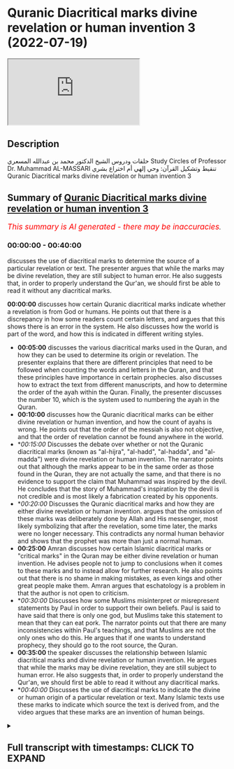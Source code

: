 # Quranic Diacritical marks divine revelation or human invention 3 (2022-07-19)

<iframe loading='lazy' allow='autoplay' src='https://www.youtube.com/embed/0rg8p-H6M0w'></iframe>

## Description

حلقات ودروس الشيخ الدكتور محمد بن عبدالله المسعري
Study Circles of Professor Dr. Muhammad AL-MASSARI
تنقيط وتشكيل القرآن: وحي إلهي أم اختراع بشري
Quranic Diacritical marks divine revelation or human invention 3

## Summary of [Quranic Diacritical marks divine revelation or human invention 3](https://www.youtube.com/watch?v=0rg8p-H6M0w)


*<span style="color:red; font-size:125%">This summary is AI generated - there may be inaccuracies</span>. [](/)*

### <a onclick="modifyYTiframeseektime('0')">00:00:00</a> - <a onclick="modifyYTiframeseektime('2400')">00:40:00</a>

 discusses the use of diacritical marks to determine the source of a particular revelation or text. The presenter argues that while the marks may be divine revelation, they are still subject to human error. He also suggests that, in order to properly understand the Qur'an, we should first be able to read it without any diacritical marks.

**<a onclick="modifyYTiframeseektime('0')">00:00:00</a>** discusses how certain Quranic diacritical marks indicate whether a revelation is from God or humans. He points out that there is a discrepancy in how some readers count certain letters, and argues that this shows there is an error in the system. He also discusses how the world is part of the word, and how this is indicated in different writing styles.
* **<a onclick="modifyYTiframeseektime('300')">00:05:00</a>** discusses the various diacritical marks used in the Quran, and how they can be used to determine its origin or revelation. The presenter explains that there are different principles that need to be followed when counting the words and letters in the Quran, and that these principles have importance in certain prophecies.  also discusses how to extract the text from different manuscripts, and how to determine the order of the ayah within the Quran. Finally, the presenter discusses the number 10, which is the system used to numbering the ayah in the Quran.
* **<a onclick="modifyYTiframeseektime('600')">00:10:00</a>** discusses how the Quranic diacritical marks can be either divine revelation or human invention, and how the count of ayahs is wrong. He points out that the order of the messiah is also not objective, and that the order of revelation cannot be found anywhere in the world.
* **<a onclick="modifyYTiframeseektime('900')">00:15:00</a>* Discusses the debate over whether or not the Quranic diacritical marks (known as "al-hijra", "al-hadd", "al-hadda", and "al-madda") were divine revelation or human invention. The narrator points out that although the marks appear to be in the same order as those found in the Quran, they are not actually the same, and that there is no evidence to support the claim that Muhammad was inspired by the devil. He concludes that the story of Muhammad's inspiration by the devil is not credible and is most likely a fabrication created by his opponents.
* **<a onclick="modifyYTiframeseektime('1200')">00:20:00</a>* Discusses the Quranic diacritical marks and how they are either divine revelation or human invention. argues that the omission of these marks was deliberately done by Allah and His messenger, most likely symbolizing that after the revelation, some time later, the marks were no longer necessary. This contradicts any normal human behavior and shows that the prophet was more than just a normal human.
* **<a onclick="modifyYTiframeseektime('1500')">00:25:00</a>** Amran discusses how certain Islamic diacritical marks or "critical marks" in the Quran may be either divine revelation or human invention. He advises people not to jump to conclusions when it comes to these marks and to instead allow for further research. He also points out that there is no shame in making mistakes, as even kings and other great people make them. Amran argues that eschatology is a problem in that the author is not open to criticism.
* **<a onclick="modifyYTiframeseektime('1800')">00:30:00</a>* Discusses how some Muslims misinterpret or misrepresent statements by Paul in order to support their own beliefs. Paul is said to have said that there is only one god, but Muslims take this statement to mean that they can eat pork. The narrator points out that there are many inconsistencies within Paul's teachings, and that Muslims are not the only ones who do this. He argues that if one wants to understand prophecy, they should go to the root source, the Quran.
* **<a onclick="modifyYTiframeseektime('2100')">00:35:00</a>**  the speaker discusses the relationship between Islamic diacritical marks and divine revelation or human invention. He argues that while the marks may be divine revelation, they are still subject to human error. He also suggests that, in order to properly understand the Qur'an, we should first be able to read it without any diacritical marks.
* **<a onclick="modifyYTiframeseektime('2400')">00:40:00</a>* Discusses the use of diacritical marks to indicate the divine or human origin of a particular revelation or text. Many Islamic texts use these marks to indicate which source the text is derived from, and the video argues that these marks are an invention of human beings.

<details><summary><h2>Full transcript with timestamps: CLICK TO EXPAND</h2></summary>

<a onclick="modifyYTiframeseektime('0')">0:00:00</a> [Music]  
<a onclick="modifyYTiframeseektime('24')">0:00:24</a> so i i would say  
<a onclick="modifyYTiframeseektime('27')">0:00:27</a> these issues  
<a onclick="modifyYTiframeseektime('29')">0:00:29</a> are  
<a onclick="modifyYTiframeseektime('32')">0:00:32</a> someone can go there for example most  
<a onclick="modifyYTiframeseektime('34')">0:00:34</a> people now when they come like for  
<a onclick="modifyYTiframeseektime('36')">0:00:36</a> example this idiot and again say period  
<a onclick="modifyYTiframeseektime('38')">0:00:38</a> not the government the one who became  
<a onclick="modifyYTiframeseektime('39')">0:00:39</a> later possibly a capital one in america  
<a onclick="modifyYTiframeseektime('41')">0:00:41</a> who started this marvelous work about  
<a onclick="modifyYTiframeseektime('43')">0:00:43</a> the number 19 let's see it's miraculous  
<a onclick="modifyYTiframeseektime('46')">0:00:46</a> aspects and so on  
<a onclick="modifyYTiframeseektime('48')">0:00:48</a> he got stuck with with with with half's  
<a onclick="modifyYTiframeseektime('51')">0:00:51</a> reading  
<a onclick="modifyYTiframeseektime('52')">0:00:52</a> thinking that's that the quran  
<a onclick="modifyYTiframeseektime('55')">0:00:55</a> but this is an idiot  
<a onclick="modifyYTiframeseektime('57')">0:00:57</a> without verifying what's that how to  
<a onclick="modifyYTiframeseektime('59')">0:00:59</a> number eyes and so on until he came to  
<a onclick="modifyYTiframeseektime('61')">0:01:01</a> the two last ayahs of surat and  
<a onclick="modifyYTiframeseektime('63')">0:01:03</a> tawba are actually not in the uh are not  
<a onclick="modifyYTiframeseektime('66')">0:01:06</a> in quran  
<a onclick="modifyYTiframeseektime('67')">0:01:07</a> they become then an idiot  
<a onclick="modifyYTiframeseektime('70')">0:01:10</a> possibly even a kafir  
<a onclick="modifyYTiframeseektime('72')">0:01:12</a> went ballistic lost his mind and  
<a onclick="modifyYTiframeseektime('74')">0:01:14</a> ultimately ended believing that he's a  
<a onclick="modifyYTiframeseektime('76')">0:01:16</a> prophet i think that i think he's mental  
<a onclick="modifyYTiframeseektime('78')">0:01:18</a> and poor guys i think have a mental  
<a onclick="modifyYTiframeseektime('79')">0:01:19</a> disease but  
<a onclick="modifyYTiframeseektime('81')">0:01:21</a> because he did not  
<a onclick="modifyYTiframeseektime('83')">0:01:23</a> you remember we discussed that the  
<a onclick="modifyYTiframeseektime('84')">0:01:24</a> counting of the ayah in the quran and  
<a onclick="modifyYTiframeseektime('86')">0:01:26</a> how to add the the bhasa and all of  
<a onclick="modifyYTiframeseektime('88')">0:01:28</a> these things  
<a onclick="modifyYTiframeseektime('89')">0:01:29</a> and we concluded that the only counting  
<a onclick="modifyYTiframeseektime('91')">0:01:31</a> which is which we can rely upon  
<a onclick="modifyYTiframeseektime('94')">0:01:34</a> for various reasons and we mentioned  
<a onclick="modifyYTiframeseektime('96')">0:01:36</a> that is at the end of time let's finish  
<a onclick="modifyYTiframeseektime('98')">0:01:38</a> them again now in a summary is the count  
<a onclick="modifyYTiframeseektime('100')">0:01:40</a> of  
<a onclick="modifyYTiframeseektime('101')">0:01:41</a> of madinah and the count of the boswell  
<a onclick="modifyYTiframeseektime('103')">0:01:43</a> in the branch of jewry not the other  
<a onclick="modifyYTiframeseektime('105')">0:01:45</a> country  
<a onclick="modifyYTiframeseektime('107')">0:01:47</a> and the reason for that is that  
<a onclick="modifyYTiframeseektime('109')">0:01:49</a> historically  
<a onclick="modifyYTiframeseektime('111')">0:01:51</a> the reading of the dori is  
<a onclick="modifyYTiframeseektime('116')">0:01:56</a> africa since centuries before computers  
<a onclick="modifyYTiframeseektime('119')">0:01:59</a> have invented and so on it's number one  
<a onclick="modifyYTiframeseektime('122')">0:02:02</a> the reading of of uh  
<a onclick="modifyYTiframeseektime('125')">0:02:05</a> with both brushes  
<a onclick="modifyYTiframeseektime('133')">0:02:13</a> are available for centuries and they are  
<a onclick="modifyYTiframeseektime('136')">0:02:16</a> all fit exactly the same counting  
<a onclick="modifyYTiframeseektime('137')">0:02:17</a> principle  
<a onclick="modifyYTiframeseektime('138')">0:02:18</a> and the same counting numbers  
<a onclick="modifyYTiframeseektime('141')">0:02:21</a> and  
<a onclick="modifyYTiframeseektime('142')">0:02:22</a> the total number of eyes of the swallow  
<a onclick="modifyYTiframeseektime('144')">0:02:24</a> in that uh  
<a onclick="modifyYTiframeseektime('146')">0:02:26</a> the interesting eyes was like excluding  
<a onclick="modifyYTiframeseektime('148')">0:02:28</a> the basmati reservation  
<a onclick="modifyYTiframeseektime('150')">0:02:30</a> which is everywhere except since october  
<a onclick="modifyYTiframeseektime('152')">0:02:32</a> and if you add all the 200 there are  
<a onclick="modifyYTiframeseektime('154')">0:02:34</a> 130 investment to them who get a number  
<a onclick="modifyYTiframeseektime('157')">0:02:37</a> which is divisible by 19 who shall as  
<a onclick="modifyYTiframeseektime('160')">0:02:40</a> relate to the number of 19 sources  
<a onclick="modifyYTiframeseektime('162')">0:02:42</a> another hint of the importers were  
<a onclick="modifyYTiframeseektime('163')">0:02:43</a> number 19  
<a onclick="modifyYTiframeseektime('164')">0:02:44</a> but this is all before were established  
<a onclick="modifyYTiframeseektime('167')">0:02:47</a> and in the hands of the people millions  
<a onclick="modifyYTiframeseektime('168')">0:02:48</a> of people well before computer have been  
<a onclick="modifyYTiframeseektime('170')">0:02:50</a> limited before the number the issue of  
<a onclick="modifyYTiframeseektime('172')">0:02:52</a> number 19 and computerization has come  
<a onclick="modifyYTiframeseektime('175')">0:02:55</a> so this regard as like metaphysical  
<a onclick="modifyYTiframeseektime('177')">0:02:57</a> evidence for them for the disnumbering  
<a onclick="modifyYTiframeseektime('179')">0:02:59</a> and these two  
<a onclick="modifyYTiframeseektime('181')">0:03:01</a> three leaders and three narrators  
<a onclick="modifyYTiframeseektime('184')">0:03:04</a> agreeing on millions of people and cool  
<a onclick="modifyYTiframeseektime('186')">0:03:06</a> areas of muslim world unfortunately the  
<a onclick="modifyYTiframeseektime('188')">0:03:08</a> majority and also we argued  
<a onclick="modifyYTiframeseektime('191')">0:03:11</a> that the fact that huffs does not have a  
<a onclick="modifyYTiframeseektime('193')">0:03:13</a> consistent system in in encountering the  
<a onclick="modifyYTiframeseektime('196')">0:03:16</a> the torah in qatar the disconnected  
<a onclick="modifyYTiframeseektime('198')">0:03:18</a> letters  
<a onclick="modifyYTiframeseektime('201')">0:03:21</a> etc  
<a onclick="modifyYTiframeseektime('203')">0:03:23</a> in some places he comes from a separate  
<a onclick="modifyYTiframeseektime('205')">0:03:25</a> ayah that al-baqarah and other places  
<a onclick="modifyYTiframeseektime('207')">0:03:27</a> don't count them  
<a onclick="modifyYTiframeseektime('209')">0:03:29</a> there's a consistent rule while we have  
<a onclick="modifyYTiframeseektime('211')">0:03:31</a> for example all other either do not  
<a onclick="modifyYTiframeseektime('213')">0:03:33</a> count them except that the the  
<a onclick="modifyYTiframeseektime('215')">0:03:35</a> the  
<a onclick="modifyYTiframeseektime('216')">0:03:36</a> hemsy rita the hamsa leader khan doesn't  
<a onclick="modifyYTiframeseektime('218')">0:03:38</a> count them exceptions  
<a onclick="modifyYTiframeseektime('220')">0:03:40</a> uh  
<a onclick="modifyYTiframeseektime('221')">0:03:41</a> it counts hamilton half two is  
<a onclick="modifyYTiframeseektime('223')">0:03:43</a> everywhere  
<a onclick="modifyYTiframeseektime('225')">0:03:45</a> them so we have the we have the this  
<a onclick="modifyYTiframeseektime('227')">0:03:47</a> condo discordance there  
<a onclick="modifyYTiframeseektime('229')">0:03:49</a> the rest all the rest of readers they  
<a onclick="modifyYTiframeseektime('231')">0:03:51</a> don't count them as i at all  
<a onclick="modifyYTiframeseektime('233')">0:03:53</a> including basley and madari so that must  
<a onclick="modifyYTiframeseektime('236')">0:03:56</a> be the correct one  
<a onclick="modifyYTiframeseektime('238')">0:03:58</a> which shows the half the half's count  
<a onclick="modifyYTiframeseektime('240')">0:04:00</a> cannot be the correct one there's some  
<a onclick="modifyYTiframeseektime('242')">0:04:02</a> error in it  
<a onclick="modifyYTiframeseektime('244')">0:04:04</a> so we have to  
<a onclick="modifyYTiframeseektime('245')">0:04:05</a> so you have to do these things before  
<a onclick="modifyYTiframeseektime('247')">0:04:07</a> indulging into deeper and more complex  
<a onclick="modifyYTiframeseektime('250')">0:04:10</a> issues of counting i as accounting words  
<a onclick="modifyYTiframeseektime('255')">0:04:15</a> you have to say to certain questions  
<a onclick="modifyYTiframeseektime('258')">0:04:18</a> questions if you can't for example the  
<a onclick="modifyYTiframeseektime('259')">0:04:19</a> words of the quran  
<a onclick="modifyYTiframeseektime('261')">0:04:21</a> you have to define what's the word  
<a onclick="modifyYTiframeseektime('263')">0:04:23</a> obviously in arabic the word was written  
<a onclick="modifyYTiframeseektime('265')">0:04:25</a> together  
<a onclick="modifyYTiframeseektime('266')">0:04:26</a> now the issue of the world  
<a onclick="modifyYTiframeseektime('269')">0:04:29</a> the law for example in most egyptian  
<a onclick="modifyYTiframeseektime('271')">0:04:31</a> writing modern writing at least is  
<a onclick="modifyYTiframeseektime('273')">0:04:33</a> regarded as separate words but all other  
<a onclick="modifyYTiframeseektime('276')">0:04:36</a> writings and also the old messiah shown  
<a onclick="modifyYTiframeseektime('278')">0:04:38</a> to indicate the world is part of the  
<a onclick="modifyYTiframeseektime('279')">0:04:39</a> word which comes after  
<a onclick="modifyYTiframeseektime('306')">0:05:06</a> it will be 11 words  
<a onclick="modifyYTiframeseektime('308')">0:05:08</a> so you have to put a certain principle  
<a onclick="modifyYTiframeseektime('310')">0:05:10</a> and stick to it  
<a onclick="modifyYTiframeseektime('312')">0:05:12</a> that's concerning counting the words and  
<a onclick="modifyYTiframeseektime('314')">0:05:14</a> counting the words have certain  
<a onclick="modifyYTiframeseektime('315')">0:05:15</a> importance in certain prophecies and  
<a onclick="modifyYTiframeseektime('317')">0:05:17</a> satan i think uh miraculous aspect of  
<a onclick="modifyYTiframeseektime('320')">0:05:20</a> the word the word 90  
<a onclick="modifyYTiframeseektime('322')">0:05:22</a> then in addition to that we have the  
<a onclick="modifyYTiframeseektime('325')">0:05:25</a> issue of  
<a onclick="modifyYTiframeseektime('326')">0:05:26</a> of of counting the letters  
<a onclick="modifyYTiframeseektime('329')">0:05:29</a> then we have to go to the initial uh  
<a onclick="modifyYTiframeseektime('331')">0:05:31</a> orthomania writing  
<a onclick="modifyYTiframeseektime('333')">0:05:33</a> and this is very very difficult to  
<a onclick="modifyYTiframeseektime('335')">0:05:35</a> descend but it can be extracted  
<a onclick="modifyYTiframeseektime('339')">0:05:39</a> but if you check for example the various  
<a onclick="modifyYTiframeseektime('341')">0:05:41</a> programs which even count letters of the  
<a onclick="modifyYTiframeseektime('343')">0:05:43</a> quran you find various programs now  
<a onclick="modifyYTiframeseektime('345')">0:05:45</a> available  
<a onclick="modifyYTiframeseektime('347')">0:05:47</a> and they  
<a onclick="modifyYTiframeseektime('349')">0:05:49</a> they all  
<a onclick="modifyYTiframeseektime('350')">0:05:50</a> they have some variations in metal  
<a onclick="modifyYTiframeseektime('352')">0:05:52</a> counting of the words because they have  
<a onclick="modifyYTiframeseektime('355')">0:05:55</a> variations in in the uthmanis script  
<a onclick="modifyYTiframeseektime('357')">0:05:57</a> initial manuscript the one without dots  
<a onclick="modifyYTiframeseektime('359')">0:05:59</a> etc  
<a onclick="modifyYTiframeseektime('361')">0:06:01</a> to get that of the old messiah  
<a onclick="modifyYTiframeseektime('364')">0:06:04</a> so some verification and work has to be  
<a onclick="modifyYTiframeseektime('366')">0:06:06</a> done there  
<a onclick="modifyYTiframeseektime('368')">0:06:08</a> one of them seems to be closest i'm not  
<a onclick="modifyYTiframeseektime('370')">0:06:10</a> saying it's the correct one why i'm  
<a onclick="modifyYTiframeseektime('372')">0:06:12</a> concluding scores because it seems to be  
<a onclick="modifyYTiframeseektime('375')">0:06:15</a> bringing the following result without  
<a onclick="modifyYTiframeseektime('377')">0:06:17</a> being preempted so the the program is  
<a onclick="modifyYTiframeseektime('380')">0:06:20</a> designed long ago and it's available and  
<a onclick="modifyYTiframeseektime('382')">0:06:22</a> the text is there extracted  
<a onclick="modifyYTiframeseektime('385')">0:06:25</a> it ends with the following results so  
<a onclick="modifyYTiframeseektime('387')">0:06:27</a> that no ends having a discount  
<a onclick="modifyYTiframeseektime('390')">0:06:30</a> having 950 letters  
<a onclick="modifyYTiframeseektime('393')">0:06:33</a> but it's very interesting because 950 is  
<a onclick="modifyYTiframeseektime('395')">0:06:35</a> the number of years more was giving  
<a onclick="modifyYTiframeseektime('397')">0:06:37</a> doubtless people  
<a onclick="modifyYTiframeseektime('400')">0:06:40</a> interesting  
<a onclick="modifyYTiframeseektime('401')">0:06:41</a> fitting with the sword but not only that  
<a onclick="modifyYTiframeseektime('404')">0:06:44</a> 950 is also a multiple of 19.  
<a onclick="modifyYTiframeseektime('409')">0:06:49</a> individuals of that so all of these are  
<a onclick="modifyYTiframeseektime('410')">0:06:50</a> interesting things  
<a onclick="modifyYTiframeseektime('412')">0:06:52</a> but that's not that's not absolutely  
<a onclick="modifyYTiframeseektime('414')">0:06:54</a> true but this tips the balance inside of  
<a onclick="modifyYTiframeseektime('416')">0:06:56</a> this schedule it's two or three  
<a onclick="modifyYTiframeseektime('418')">0:06:58</a> programs that the text  
<a onclick="modifyYTiframeseektime('420')">0:07:00</a> which has been extracted from from  
<a onclick="modifyYTiframeseektime('422')">0:07:02</a> various documents by by by this program  
<a onclick="modifyYTiframeseektime('425')">0:07:05</a> and uh obviously available as text file  
<a onclick="modifyYTiframeseektime('428')">0:07:08</a> i think i i ask someone to to extract  
<a onclick="modifyYTiframeseektime('430')">0:07:10</a> that go to the the program and  
<a onclick="modifyYTiframeseektime('433')">0:07:13</a> i think it's available as a text in the  
<a onclick="modifyYTiframeseektime('434')">0:07:14</a> program but maybe as a database he can  
<a onclick="modifyYTiframeseektime('437')">0:07:17</a> extract the text from it seems to be the  
<a onclick="modifyYTiframeseektime('438')">0:07:18</a> closer one but does not it's not  
<a onclick="modifyYTiframeseektime('440')">0:07:20</a> absolute we have to verify almost every  
<a onclick="modifyYTiframeseektime('442')">0:07:22</a> eye and every place  
<a onclick="modifyYTiframeseektime('449')">0:07:29</a> so we have we have we have to do some  
<a onclick="modifyYTiframeseektime('451')">0:07:31</a> some some work in this direction  
<a onclick="modifyYTiframeseektime('453')">0:07:33</a> before we we indulge in numerics and  
<a onclick="modifyYTiframeseektime('455')">0:07:35</a> things like that which is uh i think  
<a onclick="modifyYTiframeseektime('457')">0:07:37</a> it's it's a is an important that this  
<a onclick="modifyYTiframeseektime('458')">0:07:38</a> subject and we are getting there it says  
<a onclick="modifyYTiframeseektime('461')">0:07:41</a> matters are getting mature in that  
<a onclick="modifyYTiframeseektime('462')">0:07:42</a> direction but uh  
<a onclick="modifyYTiframeseektime('465')">0:07:45</a> it would be full foolish to go in that  
<a onclick="modifyYTiframeseektime('468')">0:07:48</a> direction before uh also how do we  
<a onclick="modifyYTiframeseektime('471')">0:07:51</a> counter the uh the the  
<a onclick="modifyYTiframeseektime('473')">0:07:53</a> the eyes of the swollen is clear we  
<a onclick="modifyYTiframeseektime('475')">0:07:55</a> discussed that also in here in when we  
<a onclick="modifyYTiframeseektime('478')">0:07:58</a> started the uh these holocaust we  
<a onclick="modifyYTiframeseektime('480')">0:08:00</a> discussed that uh the the basque mother  
<a onclick="modifyYTiframeseektime('483')">0:08:03</a> should be not counted from the surah  
<a onclick="modifyYTiframeseektime('484')">0:08:04</a> regarded as ayah number zero  
<a onclick="modifyYTiframeseektime('487')">0:08:07</a> uh we can call it the ayah number zero  
<a onclick="modifyYTiframeseektime('489')">0:08:09</a> of the ayah of the surah so when we talk  
<a onclick="modifyYTiframeseektime('492')">0:08:12</a> about the count of the swallow mean the  
<a onclick="modifyYTiframeseektime('493')">0:08:13</a> number of the last ayah in this world  
<a onclick="modifyYTiframeseektime('495')">0:08:15</a> let's say we fix the numbers according  
<a onclick="modifyYTiframeseektime('497')">0:08:17</a> to  
<a onclick="modifyYTiframeseektime('498')">0:08:18</a> to  
<a onclick="modifyYTiframeseektime('499')">0:08:19</a> uh uh to  
<a onclick="modifyYTiframeseektime('502')">0:08:22</a> to  
<a onclick="modifyYTiframeseektime('503')">0:08:23</a> nafiya and the  
<a onclick="modifyYTiframeseektime('504')">0:08:24</a> durian as we said this is the valid one  
<a onclick="modifyYTiframeseektime('507')">0:08:27</a> until now until proven otherwise i think  
<a onclick="modifyYTiframeseektime('509')">0:08:29</a> this is about it i think evidence for  
<a onclick="modifyYTiframeseektime('511')">0:08:31</a> that is overwhelming  
<a onclick="modifyYTiframeseektime('513')">0:08:33</a> then for example the fat has 7is  
<a onclick="modifyYTiframeseektime('518')">0:08:38</a> not like half half is also seven eyes  
<a onclick="modifyYTiframeseektime('520')">0:08:40</a> but seven eyes regarding  
<a onclick="modifyYTiframeseektime('522')">0:08:42</a> and fatty as best as number one which is  
<a onclick="modifyYTiframeseektime('525')">0:08:45</a> wrong because this does not synchronize  
<a onclick="modifyYTiframeseektime('528')">0:08:48</a> with all other industries  
<a onclick="modifyYTiframeseektime('530')">0:08:50</a> so we have to we have to renumber  
<a onclick="modifyYTiframeseektime('546')">0:09:06</a> everything is consistent for example  
<a onclick="modifyYTiframeseektime('550')">0:09:10</a> but if we ask ourselves what is the  
<a onclick="modifyYTiframeseektime('552')">0:09:12</a> number what is the numbering or the  
<a onclick="modifyYTiframeseektime('554')">0:09:14</a> order of the ayah uh  
<a onclick="modifyYTiframeseektime('560')">0:09:20</a> in  
<a onclick="modifyYTiframeseektime('578')">0:09:38</a> but what is its order in the quran is  
<a onclick="modifyYTiframeseektime('580')">0:09:40</a> order the quran is containing everything  
<a onclick="modifyYTiframeseektime('582')">0:09:42</a> including the bismarck so  
<a onclick="modifyYTiframeseektime('587')">0:09:47</a> seven fatiha that's it  
<a onclick="modifyYTiframeseektime('592')">0:09:52</a> and then the first one in bakara  
<a onclick="modifyYTiframeseektime('595')">0:09:55</a> is 10  
<a onclick="modifyYTiframeseektime('599')">0:09:59</a> that's the system which you have to  
<a onclick="modifyYTiframeseektime('600')">0:10:00</a> follow because you cannot regard if you  
<a onclick="modifyYTiframeseektime('603')">0:10:03</a> look at the quran as a whole you cannot  
<a onclick="modifyYTiframeseektime('605')">0:10:05</a> take the  
<a onclick="modifyYTiframeseektime('606')">0:10:06</a> the basmati out of it if you look at the  
<a onclick="modifyYTiframeseektime('608')">0:10:08</a> surah the basmala is just number zero is  
<a onclick="modifyYTiframeseektime('610')">0:10:10</a> not counted as the eye of the surah it  
<a onclick="modifyYTiframeseektime('612')">0:10:12</a> is a separating ayah but it's i of the  
<a onclick="modifyYTiframeseektime('614')">0:10:14</a> quran which certainly  
<a onclick="modifyYTiframeseektime('618')">0:10:18</a> so the count has to be in a consistent  
<a onclick="modifyYTiframeseektime('620')">0:10:20</a> system because this system is like that  
<a onclick="modifyYTiframeseektime('627')">0:10:27</a> the correct count is this number one but  
<a onclick="modifyYTiframeseektime('630')">0:10:30</a> it's number what i said 10  
<a onclick="modifyYTiframeseektime('632')">0:10:32</a> relative to the the quran to the total  
<a onclick="modifyYTiframeseektime('635')">0:10:35</a> it is number one in bakara and about it  
<a onclick="modifyYTiframeseektime('636')">0:10:36</a> which obviously not what we have in half  
<a onclick="modifyYTiframeseektime('640')">0:10:40</a> and half so we have it  
<a onclick="modifyYTiframeseektime('642')">0:10:42</a> we don't know how to count it's not the  
<a onclick="modifyYTiframeseektime('644')">0:10:44</a> there's no consistent way but even if we  
<a onclick="modifyYTiframeseektime('646')">0:10:46</a> come to house according what's in the  
<a onclick="modifyYTiframeseektime('648')">0:10:48</a> house it will it will come wrong because  
<a onclick="modifyYTiframeseektime('650')">0:10:50</a> it will be al-fatiha would be  
<a onclick="modifyYTiframeseektime('652')">0:10:52</a> would be seven because he counted the  
<a onclick="modifyYTiframeseektime('654')">0:10:54</a> best mother wrongly then we have the bad  
<a onclick="modifyYTiframeseektime('657')">0:10:57</a> mother of bakara is  
<a onclick="modifyYTiframeseektime('659')">0:10:59</a> if you follow the same principle it will  
<a onclick="modifyYTiframeseektime('661')">0:11:01</a> be it will be eight and then alpharam  
<a onclick="modifyYTiframeseektime('663')">0:11:03</a> will be will be nine and this will be  
<a onclick="modifyYTiframeseektime('665')">0:11:05</a> number ten accidentally there will be  
<a onclick="modifyYTiframeseektime('667')">0:11:07</a> that will be number ten because because  
<a onclick="modifyYTiframeseektime('669')">0:11:09</a> the error in the fatty has corrected by  
<a onclick="modifyYTiframeseektime('672')">0:11:12</a> iflami but that's only accidentally here  
<a onclick="modifyYTiframeseektime('674')">0:11:14</a> another place it will not correct  
<a onclick="modifyYTiframeseektime('676')">0:11:16</a> but it's just by accident  
<a onclick="modifyYTiframeseektime('678')">0:11:18</a> but consistently we have to follow that  
<a onclick="modifyYTiframeseektime('681')">0:11:21</a> just take this example  
<a onclick="modifyYTiframeseektime('683')">0:11:23</a> starting from fatiha so if when we have  
<a onclick="modifyYTiframeseektime('686')">0:11:26</a> some people doing prophecies and so  
<a onclick="modifyYTiframeseektime('687')">0:11:27</a> which i am very doubtful by the way like  
<a onclick="modifyYTiframeseektime('690')">0:11:30</a> he has very nice prophecies and very  
<a onclick="modifyYTiframeseektime('692')">0:11:32</a> nice issues which is worth looking at  
<a onclick="modifyYTiframeseektime('694')">0:11:34</a> anyway i'm not saying it's completely  
<a onclick="modifyYTiframeseektime('695')">0:11:35</a> wrong but i am still  
<a onclick="modifyYTiframeseektime('697')">0:11:37</a> until i have verified  
<a onclick="modifyYTiframeseektime('700')">0:11:40</a> the various things of counts  
<a onclick="modifyYTiframeseektime('703')">0:11:43</a> he says this ayah is number four hundred  
<a onclick="modifyYTiframeseektime('705')">0:11:45</a> or three thousand seven from the  
<a onclick="modifyYTiframeseektime('706')">0:11:46</a> beginning of the program which count he  
<a onclick="modifyYTiframeseektime('709')">0:11:49</a> has used  
<a onclick="modifyYTiframeseektime('710')">0:11:50</a> if it is not a consistent one  
<a onclick="modifyYTiframeseektime('713')">0:11:53</a> a proven one i say the proven one is  
<a onclick="modifyYTiframeseektime('715')">0:11:55</a> that what i said because in the counting  
<a onclick="modifyYTiframeseektime('716')">0:11:56</a> i have no doubt about discounting  
<a onclick="modifyYTiframeseektime('718')">0:11:58</a> the accounting of nafta and the durian  
<a onclick="modifyYTiframeseektime('721')">0:12:01</a> is an absolute one i am not going to  
<a onclick="modifyYTiframeseektime('723')">0:12:03</a> give that up definitely i don't think  
<a onclick="modifyYTiframeseektime('724')">0:12:04</a> there is any other account will stand is  
<a onclick="modifyYTiframeseektime('726')">0:12:06</a> enough to say that the count in half is  
<a onclick="modifyYTiframeseektime('729')">0:12:09</a> wrong because the the iflame is given  
<a onclick="modifyYTiframeseektime('731')">0:12:11</a> number one in bakara or given elsewhere  
<a onclick="modifyYTiframeseektime('733')">0:12:13</a> certain numbers and other  
<a onclick="modifyYTiframeseektime('735')">0:12:15</a> arms giving the numbers and this does  
<a onclick="modifyYTiframeseektime('737')">0:12:17</a> not synchronize with the alaridas and  
<a onclick="modifyYTiframeseektime('739')">0:12:19</a> this is singular is an oddity in that  
<a onclick="modifyYTiframeseektime('742')">0:12:22</a> between the seven leaders and the  
<a onclick="modifyYTiframeseektime('743')">0:12:23</a> tentative and the voter leaders  
<a onclick="modifyYTiframeseektime('745')">0:12:25</a> cannot be accepted must be discounted  
<a onclick="modifyYTiframeseektime('747')">0:12:27</a> must be a mistake  
<a onclick="modifyYTiframeseektime('749')">0:12:29</a> must be not that  
<a onclick="modifyYTiframeseektime('752')">0:12:32</a> it's a minor mistake it doesn't violate  
<a onclick="modifyYTiframeseektime('754')">0:12:34</a> anything the quran is not violated by  
<a onclick="modifyYTiframeseektime('756')">0:12:36</a> that but it's only an external issue  
<a onclick="modifyYTiframeseektime('758')">0:12:38</a> related to account but it will not help  
<a onclick="modifyYTiframeseektime('761')">0:12:41</a> us in getting issues related numerical  
<a onclick="modifyYTiframeseektime('764')">0:12:44</a> and miracle aspects we have to forget  
<a onclick="modifyYTiframeseektime('766')">0:12:46</a> about this one  
<a onclick="modifyYTiframeseektime('767')">0:12:47</a> so that's one one and then how to count  
<a onclick="modifyYTiframeseektime('769')">0:12:49</a> from the guinness con i said we must  
<a onclick="modifyYTiframeseektime('784')">0:13:04</a> not quran this is just just the name of  
<a onclick="modifyYTiframeseektime('786')">0:13:06</a> this world just attacked him and this  
<a onclick="modifyYTiframeseektime('788')">0:13:08</a> reason is enclosed in a in between bars  
<a onclick="modifyYTiframeseektime('790')">0:13:10</a> and so on everyone knows that  
<a onclick="modifyYTiframeseektime('793')">0:13:13</a> but  
<a onclick="modifyYTiframeseektime('793')">0:13:13</a> is definitely one  
<a onclick="modifyYTiframeseektime('797')">0:13:17</a> so if we count from  
<a onclick="modifyYTiframeseektime('799')">0:13:19</a> any ayah in the quran  
<a onclick="modifyYTiframeseektime('801')">0:13:21</a> how what is what is this order in the  
<a onclick="modifyYTiframeseektime('802')">0:13:22</a> quran as it is and the order of the  
<a onclick="modifyYTiframeseektime('804')">0:13:24</a> messiah is also by talking one muslim in  
<a onclick="modifyYTiframeseektime('806')">0:13:26</a> the word in disorder  
<a onclick="modifyYTiframeseektime('808')">0:13:28</a> even i i mentioned also the story that  
<a onclick="modifyYTiframeseektime('811')">0:13:31</a> that  
<a onclick="modifyYTiframeseektime('811')">0:13:31</a> evening nadeem in his  
<a onclick="modifyYTiframeseektime('826')">0:13:46</a> according to the elite ali has almost  
<a onclick="modifyYTiframeseektime('828')">0:13:48</a> half has written a must-have when he is  
<a onclick="modifyYTiframeseektime('830')">0:13:50</a> secluding himself after  
<a onclick="modifyYTiframeseektime('832')">0:13:52</a> all this imaginary story which is  
<a onclick="modifyYTiframeseektime('834')">0:13:54</a> fabricated anyway  
<a onclick="modifyYTiframeseektime('836')">0:13:56</a> a must-have according to the order of  
<a onclick="modifyYTiframeseektime('838')">0:13:58</a> revelation  
<a onclick="modifyYTiframeseektime('841')">0:14:01</a> but no where in the world is the one is  
<a onclick="modifyYTiframeseektime('843')">0:14:03</a> objective he's a scientist he's a man of  
<a onclick="modifyYTiframeseektime('845')">0:14:05</a> knowledge  
<a onclick="modifyYTiframeseektime('847')">0:14:07</a> nowhere and then he heard that some  
<a onclick="modifyYTiframeseektime('849')">0:14:09</a> people having in kufa a must-have ali  
<a onclick="modifyYTiframeseektime('852')">0:14:12</a> with his hand writing or something  
<a onclick="modifyYTiframeseektime('854')">0:14:14</a> so i say we took the trouble and  
<a onclick="modifyYTiframeseektime('856')">0:14:16</a> traveled to kufa  
<a onclick="modifyYTiframeseektime('858')">0:14:18</a> at that time trouble was it was a  
<a onclick="modifyYTiframeseektime('860')">0:14:20</a> nightmare don't think it's like today  
<a onclick="modifyYTiframeseektime('862')">0:14:22</a> just take a plane and just have to  
<a onclick="modifyYTiframeseektime('863')">0:14:23</a> accommodate and maybe get from one of  
<a onclick="modifyYTiframeseektime('865')">0:14:25</a> you in front of a couple of thousands no  
<a onclick="modifyYTiframeseektime('867')">0:14:27</a> no it was sometimes life-threatening  
<a onclick="modifyYTiframeseektime('869')">0:14:29</a> traveled to kufa met these people they  
<a onclick="modifyYTiframeseektime('871')">0:14:31</a> brought that from  
<a onclick="modifyYTiframeseektime('873')">0:14:33</a> they were saving it very very  
<a onclick="modifyYTiframeseektime('874')">0:14:34</a> meticulously  
<a onclick="modifyYTiframeseektime('876')">0:14:36</a> say i scrutinized it it is the old  
<a onclick="modifyYTiframeseektime('878')">0:14:38</a> script i don't he did not say what's all  
<a onclick="modifyYTiframeseektime('880')">0:14:40</a> script most likely miss the hijab which  
<a onclick="modifyYTiframeseektime('882')">0:14:42</a> is good looks good  
<a onclick="modifyYTiframeseektime('884')">0:14:44</a> and  
<a onclick="modifyYTiframeseektime('886')">0:14:46</a> the the the parchment the the skin its  
<a onclick="modifyYTiframeseektime('889')">0:14:49</a> own skin on parchment paper that's in  
<a onclick="modifyYTiframeseektime('891')">0:14:51</a> the fourth century paper was nobody was  
<a onclick="modifyYTiframeseektime('893')">0:14:53</a> using skin anymore so the parchment is  
<a onclick="modifyYTiframeseektime('895')">0:14:55</a> old so he could from just by eyesight by  
<a onclick="modifyYTiframeseektime('898')">0:14:58</a> scrutinizing his amount of scholarship  
<a onclick="modifyYTiframeseektime('901')">0:15:01</a> man of books and so on scrutiny just by  
<a onclick="modifyYTiframeseektime('903')">0:15:03</a> the eyesight by the corner it's old it  
<a onclick="modifyYTiframeseektime('906')">0:15:06</a> seems weird from ali's writing  
<a onclick="modifyYTiframeseektime('909')">0:15:09</a> it could be very well really rated  
<a onclick="modifyYTiframeseektime('911')">0:15:11</a> unfortunately we don't have that maybe  
<a onclick="modifyYTiframeseektime('912')">0:15:12</a> it appears one day we don't know anyway  
<a onclick="modifyYTiframeseektime('915')">0:15:15</a> and he said  
<a onclick="modifyYTiframeseektime('917')">0:15:17</a> and they checked the order and so on it  
<a onclick="modifyYTiframeseektime('920')">0:15:20</a> is the same order we have it almost  
<a onclick="modifyYTiframeseektime('922')">0:15:22</a> so  
<a onclick="modifyYTiframeseektime('922')">0:15:22</a> what what the hassle the elite are  
<a onclick="modifyYTiframeseektime('924')">0:15:24</a> claiming doesn't seem to be true so this  
<a onclick="modifyYTiframeseektime('927')">0:15:27</a> only must have in the world someone  
<a onclick="modifyYTiframeseektime('928')">0:15:28</a> claiming belonging to ali is in the same  
<a onclick="modifyYTiframeseektime('931')">0:15:31</a> order  
<a onclick="modifyYTiframeseektime('936')">0:15:36</a> i don't know that's different from this  
<a onclick="modifyYTiframeseektime('938')">0:15:38</a> is must out then this story is not true  
<a onclick="modifyYTiframeseektime('941')">0:15:41</a> and if the story is true there's nothing  
<a onclick="modifyYTiframeseektime('943')">0:15:43</a> i say the torah story is not true  
<a onclick="modifyYTiframeseektime('945')">0:15:45</a> definitely  
<a onclick="modifyYTiframeseektime('947')">0:15:47</a> this is and is it is muslim  
<a onclick="modifyYTiframeseektime('950')">0:15:50</a> most likely  
<a onclick="modifyYTiframeseektime('951')">0:15:51</a> and most likely it's gone  
<a onclick="modifyYTiframeseektime('964')">0:16:04</a> m  
<a onclick="modifyYTiframeseektime('969')">0:16:09</a> so the order we don't need to discuss  
<a onclick="modifyYTiframeseektime('971')">0:16:11</a> only how to count properly  
<a onclick="modifyYTiframeseektime('973')">0:16:13</a> so all these things have to be  
<a onclick="modifyYTiframeseektime('974')">0:16:14</a> established so going back summarizing  
<a onclick="modifyYTiframeseektime('977')">0:16:17</a> we repeated maybe the first and second  
<a onclick="modifyYTiframeseektime('979')">0:16:19</a> half it's good to repeat from time to  
<a onclick="modifyYTiframeseektime('981')">0:16:21</a> time because these things may come  
<a onclick="modifyYTiframeseektime('985')">0:16:25</a> it's not the claim that is the the  
<a onclick="modifyYTiframeseektime('987')">0:16:27</a> athletic marks or these uh intrinsic  
<a onclick="modifyYTiframeseektime('990')">0:16:30</a> punctuation of the letters are  
<a onclick="modifyYTiframeseektime('991')">0:16:31</a> revelation not revelation is  
<a onclick="modifyYTiframeseektime('994')">0:16:34</a> is  
<a onclick="modifyYTiframeseektime('996')">0:16:36</a> is not  
<a onclick="modifyYTiframeseektime('997')">0:16:37</a> it is not  
<a onclick="modifyYTiframeseektime('999')">0:16:39</a> it is not formulated properly  
<a onclick="modifyYTiframeseektime('1002')">0:16:42</a> it's not familiar with they may have  
<a onclick="modifyYTiframeseektime('1004')">0:16:44</a> been omitted initially deliberately by  
<a onclick="modifyYTiframeseektime('1006')">0:16:46</a> the revelation allowing various  
<a onclick="modifyYTiframeseektime('1009')">0:16:49</a> variations of dotting and various  
<a onclick="modifyYTiframeseektime('1010')">0:16:50</a> variations developing by allah if he's  
<a onclick="modifyYTiframeseektime('1013')">0:16:53</a> the reveal of the quran which is the  
<a onclick="modifyYTiframeseektime('1015')">0:16:55</a> hypothesis we are starting with  
<a onclick="modifyYTiframeseektime('1016')">0:16:56</a> fundamental budget which is the relevant  
<a onclick="modifyYTiframeseektime('1019')">0:16:59</a> for us  
<a onclick="modifyYTiframeseektime('1020')">0:17:00</a> and we build on that  
<a onclick="modifyYTiframeseektime('1022')">0:17:02</a> and  
<a onclick="modifyYTiframeseektime('1023')">0:17:03</a> none there none there will come back  
<a onclick="modifyYTiframeseektime('1026')">0:17:06</a> refuting the initial hypothesis nothing  
<a onclick="modifyYTiframeseektime('1028')">0:17:08</a> could return hypothesis simply because  
<a onclick="modifyYTiframeseektime('1031')">0:17:11</a> every other dot is either gibberish or  
<a onclick="modifyYTiframeseektime('1034')">0:17:14</a> a very same uh  
<a onclick="modifyYTiframeseektime('1036')">0:17:16</a> something which have good sense  
<a onclick="modifyYTiframeseektime('1039')">0:17:19</a> makes good sense even if the sense is  
<a onclick="modifyYTiframeseektime('1041')">0:17:21</a> secondary of nothing like even this  
<a onclick="modifyYTiframeseektime('1042')">0:17:22</a> idiot vision would when he uh  
<a onclick="modifyYTiframeseektime('1046')">0:17:26</a> changed nigeria into new zealand  
<a onclick="modifyYTiframeseektime('1048')">0:17:28</a> it did not motivate the quran make  
<a onclick="modifyYTiframeseektime('1050')">0:17:30</a> anything wrong or anything no they just  
<a onclick="modifyYTiframeseektime('1052')">0:17:32</a> made it they were  
<a onclick="modifyYTiframeseektime('1054')">0:17:34</a> they they departed him and they were in  
<a onclick="modifyYTiframeseektime('1055')">0:17:35</a> back of their cameras  
<a onclick="modifyYTiframeseektime('1056')">0:17:36</a> [Music]  
<a onclick="modifyYTiframeseektime('1058')">0:17:38</a> i could hear the responses  
<a onclick="modifyYTiframeseektime('1060')">0:17:40</a> nothing wrong with that maybe they were  
<a onclick="modifyYTiframeseektime('1061')">0:17:41</a> about with their comments  
<a onclick="modifyYTiframeseektime('1063')">0:17:43</a> but najib they were just cutting  
<a onclick="modifyYTiframeseektime('1067')">0:17:47</a> and the oldest one of them to listen i'm  
<a onclick="modifyYTiframeseektime('1069')">0:17:49</a> not going to go back to your dad  
<a onclick="modifyYTiframeseektime('1071')">0:17:51</a> after what you know what you have to  
<a onclick="modifyYTiframeseektime('1072')">0:17:52</a> what we have met what the problem we did  
<a onclick="modifyYTiframeseektime('1075')">0:17:55</a> with the use of entire past you go and  
<a onclick="modifyYTiframeseektime('1077')">0:17:57</a> tell him that has happened we have  
<a onclick="modifyYTiframeseektime('1079')">0:17:59</a> witnesses for that and unless he forbid  
<a onclick="modifyYTiframeseektime('1082')">0:18:02</a> me to come back i'm not to go back i'm  
<a onclick="modifyYTiframeseektime('1083')">0:18:03</a> going to stay here i'm not going to face  
<a onclick="modifyYTiframeseektime('1086')">0:18:06</a> him i'm able to face him that makes  
<a onclick="modifyYTiframeseektime('1087')">0:18:07</a> better sense that we were discussing  
<a onclick="modifyYTiframeseektime('1089')">0:18:09</a> that discussing with your voice clearly  
<a onclick="modifyYTiframeseektime('1091')">0:18:11</a> or not screaming at each other  
<a onclick="modifyYTiframeseektime('1101')">0:18:21</a> so i think this is a good summary that's  
<a onclick="modifyYTiframeseektime('1103')">0:18:23</a> a good well-balanced summary and maybe  
<a onclick="modifyYTiframeseektime('1105')">0:18:25</a> the secret in the quran hidden by this  
<a onclick="modifyYTiframeseektime('1107')">0:18:27</a> by this way which will come in the  
<a onclick="modifyYTiframeseektime('1108')">0:18:28</a> future  
<a onclick="modifyYTiframeseektime('1110')">0:18:30</a> so i wouldn't go into extreme that  
<a onclick="modifyYTiframeseektime('1112')">0:18:32</a> that's that's that's not that's not good  
<a onclick="modifyYTiframeseektime('1113')">0:18:33</a> scholarship and that's not good the uh  
<a onclick="modifyYTiframeseektime('1116')">0:18:36</a> logical and philosophical discourse  
<a onclick="modifyYTiframeseektime('1119')">0:18:39</a> logic of closure make this assumption  
<a onclick="modifyYTiframeseektime('1121')">0:18:41</a> this assumption what is this example is  
<a onclick="modifyYTiframeseektime('1124')">0:18:44</a> this assumption leading to internal  
<a onclick="modifyYTiframeseektime('1125')">0:18:45</a> contradiction then the quran from allah  
<a onclick="modifyYTiframeseektime('1127')">0:18:47</a> that's fine but it doesn't lead to other  
<a onclick="modifyYTiframeseektime('1128')">0:18:48</a> direction the first one  
<a onclick="modifyYTiframeseektime('1130')">0:18:50</a> besides how all the independent  
<a onclick="modifyYTiframeseektime('1132')">0:18:52</a> evidences are profitable but even then  
<a onclick="modifyYTiframeseektime('1134')">0:18:54</a> there's nothing leading to any  
<a onclick="modifyYTiframeseektime('1135')">0:18:55</a> contradiction whatsoever  
<a onclick="modifyYTiframeseektime('1138')">0:18:58</a> the other assumptions are refuted by the  
<a onclick="modifyYTiframeseektime('1140')">0:19:00</a> internal contradiction  
<a onclick="modifyYTiframeseektime('1142')">0:19:02</a> it's for muhammad  
<a onclick="modifyYTiframeseektime('1145')">0:19:05</a> that's not possible how can a human  
<a onclick="modifyYTiframeseektime('1146')">0:19:06</a> being  
<a onclick="modifyYTiframeseektime('1148')">0:19:08</a> who is a master liar and deceptor  
<a onclick="modifyYTiframeseektime('1151')">0:19:11</a> get to get himself in this trouble  
<a onclick="modifyYTiframeseektime('1154')">0:19:14</a> almost like he even can read and write  
<a onclick="modifyYTiframeseektime('1156')">0:19:16</a> so why he will omit the dots in the  
<a onclick="modifyYTiframeseektime('1157')">0:19:17</a> first place that's not that does not  
<a onclick="modifyYTiframeseektime('1160')">0:19:20</a> doesn't make any sense  
<a onclick="modifyYTiframeseektime('1163')">0:19:23</a> this definitely does not make any sense  
<a onclick="modifyYTiframeseektime('1164')">0:19:24</a> that's not the way the civil and  
<a onclick="modifyYTiframeseektime('1166')">0:19:26</a> political uh skilled  
<a onclick="modifyYTiframeseektime('1168')">0:19:28</a> manipulator work  
<a onclick="modifyYTiframeseektime('1170')">0:19:30</a> is he overwhelmed but his subconscious  
<a onclick="modifyYTiframeseektime('1172')">0:19:32</a> somehow some subconscious disease he  
<a onclick="modifyYTiframeseektime('1174')">0:19:34</a> mentally deranged  
<a onclick="modifyYTiframeseektime('1176')">0:19:36</a> how to explain that what would be the  
<a onclick="modifyYTiframeseektime('1177')">0:19:37</a> motivation what's in his past on  
<a onclick="modifyYTiframeseektime('1179')">0:19:39</a> environmental historically that is it  
<a onclick="modifyYTiframeseektime('1182')">0:19:42</a> the devil  
<a onclick="modifyYTiframeseektime('1183')">0:19:43</a> is the devil capable having something  
<a onclick="modifyYTiframeseektime('1185')">0:19:45</a> consistent like that then he's a divine  
<a onclick="modifyYTiframeseektime('1187')">0:19:47</a> power that's impossible we have  
<a onclick="modifyYTiframeseektime('1189')">0:19:49</a> forgotten that's the time of mark and so  
<a onclick="modifyYTiframeseektime('1191')">0:19:51</a> on and this refused  
<a onclick="modifyYTiframeseektime('1194')">0:19:54</a> some some some christian claim that he  
<a onclick="modifyYTiframeseektime('1196')">0:19:56</a> is being inspired by the devil or it is  
<a onclick="modifyYTiframeseektime('1198')">0:19:58</a> the other devils that there is not  
<a onclick="modifyYTiframeseektime('1199')">0:19:59</a> capable of doing that i think this this  
<a onclick="modifyYTiframeseektime('1202')">0:20:02</a> is the way to do things in a really  
<a onclick="modifyYTiframeseektime('1205')">0:20:05</a> consistent rational discourse  
<a onclick="modifyYTiframeseektime('1207')">0:20:07</a> that's the way to go  
<a onclick="modifyYTiframeseektime('1209')">0:20:09</a> so yes just to summarize so in this uh  
<a onclick="modifyYTiframeseektime('1211')">0:20:11</a> without having access to the original  
<a onclick="modifyYTiframeseektime('1213')">0:20:13</a> quotes from imran hussein this this  
<a onclick="modifyYTiframeseektime('1216')">0:20:16</a> whole mentality of  
<a onclick="modifyYTiframeseektime('1217')">0:20:17</a> he having doubts in this issue or  
<a onclick="modifyYTiframeseektime('1219')">0:20:19</a> putting this into that it's not backed  
<a onclick="modifyYTiframeseektime('1221')">0:20:21</a> he's not in a it's  
<a onclick="modifyYTiframeseektime('1223')">0:20:23</a> it's what we have is bhaitawata  
<a onclick="modifyYTiframeseektime('1226')">0:20:26</a> and somebody to make a counter claim  
<a onclick="modifyYTiframeseektime('1228')">0:20:28</a> they need to bring their evidence  
<a onclick="modifyYTiframeseektime('1229')">0:20:29</a> ultimately rather than just making  
<a onclick="modifyYTiframeseektime('1230')">0:20:30</a> something yeah but but let's let's get  
<a onclick="modifyYTiframeseektime('1232')">0:20:32</a> let someone if why why we  
<a onclick="modifyYTiframeseektime('1235')">0:20:35</a> judge something which we don't have the  
<a onclick="modifyYTiframeseektime('1236')">0:20:36</a> deals what is his quote and let's see  
<a onclick="modifyYTiframeseektime('1238')">0:20:38</a> the details yeah i'm trying to find the  
<a onclick="modifyYTiframeseektime('1239')">0:20:39</a> original uh video but also i have this  
<a onclick="modifyYTiframeseektime('1242')">0:20:42</a> there's a recording unfortunately i  
<a onclick="modifyYTiframeseektime('1243')">0:20:43</a> think that somehow mukhtar has been  
<a onclick="modifyYTiframeseektime('1245')">0:20:45</a> checked out he is usually following  
<a onclick="modifyYTiframeseektime('1260')">0:21:00</a> so we can analyze it more probably but  
<a onclick="modifyYTiframeseektime('1262')">0:21:02</a> the general principle i think i what i  
<a onclick="modifyYTiframeseektime('1264')">0:21:04</a> gave now i believe this is a good  
<a onclick="modifyYTiframeseektime('1267')">0:21:07</a> general i saw that i thought maybe this  
<a onclick="modifyYTiframeseektime('1269')">0:21:09</a> is related to these issues and something  
<a onclick="modifyYTiframeseektime('1271')">0:21:11</a> like that  
<a onclick="modifyYTiframeseektime('1272')">0:21:12</a> but  
<a onclick="modifyYTiframeseektime('1273')">0:21:13</a> i discussed some issues in my mind and  
<a onclick="modifyYTiframeseektime('1275')">0:21:15</a> say so some people and also someone  
<a onclick="modifyYTiframeseektime('1276')">0:21:16</a> actually  
<a onclick="modifyYTiframeseektime('1278')">0:21:18</a> some guy i met several years ago with  
<a onclick="modifyYTiframeseektime('1280')">0:21:20</a> the  
<a onclick="modifyYTiframeseektime('1281')">0:21:21</a> uh with some of the brothers here in in  
<a onclick="modifyYTiframeseektime('1283')">0:21:23</a> enfield around infield and so on and he  
<a onclick="modifyYTiframeseektime('1286')">0:21:26</a> was stuck in these issues and he even  
<a onclick="modifyYTiframeseektime('1288')">0:21:28</a> have their hair but even a copy of  
<a onclick="modifyYTiframeseektime('1291')">0:21:31</a> uh  
<a onclick="modifyYTiframeseektime('1294')">0:21:34</a> which shows even with pictures of the  
<a onclick="modifyYTiframeseektime('1296')">0:21:36</a> original writing of the quran some old  
<a onclick="modifyYTiframeseektime('1298')">0:21:38</a> parchments and so on without doubts and  
<a onclick="modifyYTiframeseektime('1300')">0:21:40</a> things like that and then he started  
<a onclick="modifyYTiframeseektime('1302')">0:21:42</a> doubting issues and so on and they told  
<a onclick="modifyYTiframeseektime('1304')">0:21:44</a> me later that he became more than i  
<a onclick="modifyYTiframeseektime('1305')">0:21:45</a> don't know what has happened to him i  
<a onclick="modifyYTiframeseektime('1307')">0:21:47</a> didn't meet with him after that  
<a onclick="modifyYTiframeseektime('1309')">0:21:49</a> but because he because he  
<a onclick="modifyYTiframeseektime('1311')">0:21:51</a> he he went with that upside down logic  
<a onclick="modifyYTiframeseektime('1314')">0:21:54</a> that's the reason i needed to clarify  
<a onclick="modifyYTiframeseektime('1316')">0:21:56</a> and insist to clarify that we have to do  
<a onclick="modifyYTiframeseektime('1319')">0:21:59</a> various hypotheses and go from there  
<a onclick="modifyYTiframeseektime('1322')">0:22:02</a> i would say  
<a onclick="modifyYTiframeseektime('1324')">0:22:04</a> the omission  
<a onclick="modifyYTiframeseektime('1326')">0:22:06</a> that is very important to the following  
<a onclick="modifyYTiframeseektime('1328')">0:22:08</a> from them that that the intrinsic dot  
<a onclick="modifyYTiframeseektime('1331')">0:22:11</a> of characters is  
<a onclick="modifyYTiframeseektime('1333')">0:22:13</a> available in arabic at the time of the  
<a onclick="modifyYTiframeseektime('1334')">0:22:14</a> prophet even before  
<a onclick="modifyYTiframeseektime('1336')">0:22:16</a> it has been omitted in the quran  
<a onclick="modifyYTiframeseektime('1338')">0:22:18</a> deliberately  
<a onclick="modifyYTiframeseektime('1339')">0:22:19</a> most likely either allah  
<a onclick="modifyYTiframeseektime('1342')">0:22:22</a> forced  
<a onclick="modifyYTiframeseektime('1343')">0:22:23</a> which is not very likely to already  
<a onclick="modifyYTiframeseektime('1345')">0:22:25</a> everything miraculous no his messenger  
<a onclick="modifyYTiframeseektime('1347')">0:22:27</a> told them to omit these deliberately  
<a onclick="modifyYTiframeseektime('1351')">0:22:31</a> which  
<a onclick="modifyYTiframeseektime('1352')">0:22:32</a> which symbolized very well that after  
<a onclick="modifyYTiframeseektime('1354')">0:22:34</a> the revelation after some time maybe  
<a onclick="modifyYTiframeseektime('1356')">0:22:36</a> later in the later writings when was  
<a onclick="modifyYTiframeseektime('1358')">0:22:38</a> things were combined with the quran he  
<a onclick="modifyYTiframeseektime('1360')">0:22:40</a> has got some basic reading and writing  
<a onclick="modifyYTiframeseektime('1363')">0:22:43</a> which is very reasonable and very  
<a onclick="modifyYTiframeseektime('1364')">0:22:44</a> acceptable should not be because some  
<a onclick="modifyYTiframeseektime('1366')">0:22:46</a> people think this is very it's that that  
<a onclick="modifyYTiframeseektime('1368')">0:22:48</a> he was elected that's not true whatever  
<a onclick="modifyYTiframeseektime('1370')">0:22:50</a> is  
<a onclick="modifyYTiframeseektime('1379')">0:22:59</a> before  
<a onclick="modifyYTiframeseektime('1380')">0:23:00</a> otherwise for the people of falsehood  
<a onclick="modifyYTiframeseektime('1383')">0:23:03</a> will be in doubt  
<a onclick="modifyYTiframeseektime('1384')">0:23:04</a> that's the time within mecca and  
<a onclick="modifyYTiframeseektime('1387')">0:23:07</a> in makkah for a certain time and things  
<a onclick="modifyYTiframeseektime('1389')">0:23:09</a> were only  
<a onclick="modifyYTiframeseektime('1390')">0:23:10</a> committed to memory and a bit of writing  
<a onclick="modifyYTiframeseektime('1392')">0:23:12</a> like the scroll  
<a onclick="modifyYTiframeseektime('1394')">0:23:14</a> read about and things like that very  
<a onclick="modifyYTiframeseektime('1396')">0:23:16</a> little and later in medina when he  
<a onclick="modifyYTiframeseektime('1398')">0:23:18</a> settled nicely  
<a onclick="modifyYTiframeseektime('1408')">0:23:28</a> ahead of his father we don't know but in  
<a onclick="modifyYTiframeseektime('1410')">0:23:30</a> that time he's for last four years then  
<a onclick="modifyYTiframeseektime('1412')">0:23:32</a> things were committed that is enough  
<a onclick="modifyYTiframeseektime('1414')">0:23:34</a> time to at least know the shapes of the  
<a onclick="modifyYTiframeseektime('1416')">0:23:36</a> letters and the dots and order now don't  
<a onclick="modifyYTiframeseektime('1418')">0:23:38</a> put a lot here that's it symbol  
<a onclick="modifyYTiframeseektime('1422')">0:23:42</a> so  
<a onclick="modifyYTiframeseektime('1423')">0:23:43</a> and that's that's part of the miraculous  
<a onclick="modifyYTiframeseektime('1425')">0:23:45</a> nation of the quran not the opposite it  
<a onclick="modifyYTiframeseektime('1427')">0:23:47</a> is more supporting the  
<a onclick="modifyYTiframeseektime('1429')">0:23:49</a> done more  
<a onclick="modifyYTiframeseektime('1429')">0:23:49</a> opposite  
<a onclick="modifyYTiframeseektime('1431')">0:23:51</a> because it contradicts any normal human  
<a onclick="modifyYTiframeseektime('1433')">0:23:53</a> behavior or satanic behavior  
<a onclick="modifyYTiframeseektime('1435')">0:23:55</a> that's not the way said and what nor  
<a onclick="modifyYTiframeseektime('1437')">0:23:57</a> human human conscious human or  
<a onclick="modifyYTiframeseektime('1440')">0:24:00</a> subconscious human work  
<a onclick="modifyYTiframeseektime('1442')">0:24:02</a> if they if you write your your your live  
<a onclick="modifyYTiframeseektime('1445')">0:24:05</a> book or the book you regard as the main  
<a onclick="modifyYTiframeseektime('1447')">0:24:07</a> things of your life and your and you  
<a onclick="modifyYTiframeseektime('1449')">0:24:09</a> hold reading and and and  
<a onclick="modifyYTiframeseektime('1451')">0:24:11</a> and compilation sessions  
<a onclick="modifyYTiframeseektime('1453')">0:24:13</a> you you you would be insisting on having  
<a onclick="modifyYTiframeseektime('1455')">0:24:15</a> every dot and even he may have he may  
<a onclick="modifyYTiframeseektime('1458')">0:24:18</a> have been even older people to do the  
<a onclick="modifyYTiframeseektime('1460')">0:24:20</a> tashkeel at that time even importing the  
<a onclick="modifyYTiframeseektime('1462')">0:24:22</a> skill of the jews because they  
<a onclick="modifyYTiframeseektime('1464')">0:24:24</a> abdullahi salaam is there he's a  
<a onclick="modifyYTiframeseektime('1466')">0:24:26</a> converted jew and scholar uh  
<a onclick="modifyYTiframeseektime('1468')">0:24:28</a> the way the cab is there they have  
<a onclick="modifyYTiframeseektime('1471')">0:24:31</a> they could suggest to him and he could  
<a onclick="modifyYTiframeseektime('1472')">0:24:32</a> accept if he would have been an impostor  
<a onclick="modifyYTiframeseektime('1475')">0:24:35</a> but no even even the dots of the letter  
<a onclick="modifyYTiframeseektime('1477')">0:24:37</a> have been omitted deliberately that's  
<a onclick="modifyYTiframeseektime('1479')">0:24:39</a> contradict anything with imposter would  
<a onclick="modifyYTiframeseektime('1481')">0:24:41</a> order with with mentally deranged or  
<a onclick="modifyYTiframeseektime('1483')">0:24:43</a> anything he says have something odd  
<a onclick="modifyYTiframeseektime('1484')">0:24:44</a> something bordering on the  
<a onclick="modifyYTiframeseektime('1488')">0:24:48</a> observed all the miraculous  
<a onclick="modifyYTiframeseektime('1490')">0:24:50</a> the miraculous looks from the other side  
<a onclick="modifyYTiframeseektime('1492')">0:24:52</a> as if it's absorbed because it does not  
<a onclick="modifyYTiframeseektime('1494')">0:24:54</a> fit normal human behavior  
<a onclick="modifyYTiframeseektime('1496')">0:24:56</a> that's the way to go  
<a onclick="modifyYTiframeseektime('1498')">0:24:58</a> the list fine points about the critical  
<a onclick="modifyYTiframeseektime('1500')">0:25:00</a> things that we can't see what  
<a onclick="modifyYTiframeseektime('1501')">0:25:01</a> is say maybe he has a point  
<a onclick="modifyYTiframeseektime('1504')">0:25:04</a> i would advise strongly not to jump with  
<a onclick="modifyYTiframeseektime('1506')">0:25:06</a> the gun in these things that's that's  
<a onclick="modifyYTiframeseektime('1507')">0:25:07</a> that would be a great mistake  
<a onclick="modifyYTiframeseektime('1511')">0:25:11</a> could be a deadly mistake maybe the mind  
<a onclick="modifyYTiframeseektime('1513')">0:25:13</a> is right man is right maybe his  
<a onclick="modifyYTiframeseektime('1515')">0:25:15</a> objective certain things  
<a onclick="modifyYTiframeseektime('1517')">0:25:17</a> like somehow because when he say about  
<a onclick="modifyYTiframeseektime('1519')">0:25:19</a> quran he usually means poor guy most  
<a onclick="modifyYTiframeseektime('1521')">0:25:21</a> likely means house i think also  
<a onclick="modifyYTiframeseektime('1525')">0:25:25</a> all of the things in the quran quran's  
<a onclick="modifyYTiframeseektime('1527')">0:25:27</a> house no quran is the reading of the  
<a onclick="modifyYTiframeseektime('1529')">0:25:29</a> quran  
<a onclick="modifyYTiframeseektime('1530')">0:25:30</a> and certainly are critical marks to the  
<a onclick="modifyYTiframeseektime('1532')">0:25:32</a> quran  
<a onclick="modifyYTiframeseektime('1532')">0:25:32</a> not only not all the quran not what i  
<a onclick="modifyYTiframeseektime('1535')">0:25:35</a> revealed that revealed as i said  
<a onclick="modifyYTiframeseektime('1537')">0:25:37</a> the original script would not removed  
<a onclick="modifyYTiframeseektime('1539')">0:25:39</a> and so on would the divine invention  
<a onclick="modifyYTiframeseektime('1541')">0:25:41</a> evidently by revelation to allow certain  
<a onclick="modifyYTiframeseektime('1543')">0:25:43</a> readings and certain meanings and  
<a onclick="modifyYTiframeseektime('1544')">0:25:44</a> certain things  
<a onclick="modifyYTiframeseektime('1546')">0:25:46</a> and possibly things to come later  
<a onclick="modifyYTiframeseektime('1551')">0:25:51</a> down the road which we don't have now  
<a onclick="modifyYTiframeseektime('1553')">0:25:53</a> why we exclude that  
<a onclick="modifyYTiframeseektime('1556')">0:25:56</a> i don't see any reason for excluding  
<a onclick="modifyYTiframeseektime('1557')">0:25:57</a> that  
<a onclick="modifyYTiframeseektime('1559')">0:25:59</a> just opposite i say we should keep the  
<a onclick="modifyYTiframeseektime('1561')">0:26:01</a> door open  
<a onclick="modifyYTiframeseektime('1567')">0:26:07</a> you see what i mean  
<a onclick="modifyYTiframeseektime('1575')">0:26:15</a> yeah definitely yeah so that's that's it  
<a onclick="modifyYTiframeseektime('1578')">0:26:18</a> so let someone  
<a onclick="modifyYTiframeseektime('1579')">0:26:19</a> just sit in his bum sorry to say that  
<a onclick="modifyYTiframeseektime('1582')">0:26:22</a> cut that away from the video  
<a onclick="modifyYTiframeseektime('1584')">0:26:24</a> and  
<a onclick="modifyYTiframeseektime('1585')">0:26:25</a> get what's wrong  
<a onclick="modifyYTiframeseektime('1587')">0:26:27</a> what amran has said  
<a onclick="modifyYTiframeseektime('1588')">0:26:28</a> said  
<a onclick="modifyYTiframeseektime('1589')">0:26:29</a> even his recording  
<a onclick="modifyYTiframeseektime('1591')">0:26:31</a> and let us scotianize it i think it's  
<a onclick="modifyYTiframeseektime('1592')">0:26:32</a> maybe worse  
<a onclick="modifyYTiframeseektime('1594')">0:26:34</a> not that the man is going ballistic and  
<a onclick="modifyYTiframeseektime('1595')">0:26:35</a> metallogisticology i think  
<a onclick="modifyYTiframeseektime('1598')">0:26:38</a> and according to balochi is doing  
<a onclick="modifyYTiframeseektime('1599')">0:26:39</a> entertainment okay fine maybe it's  
<a onclick="modifyYTiframeseektime('1601')">0:26:41</a> entertainment but i have no problem with  
<a onclick="modifyYTiframeseektime('1603')">0:26:43</a> that but  
<a onclick="modifyYTiframeseektime('1604')">0:26:44</a> i have a real problem if he is such an  
<a onclick="modifyYTiframeseektime('1605')">0:26:45</a> issue is not scrutinized much better  
<a onclick="modifyYTiframeseektime('1607')">0:26:47</a> than that maybe he has a point  
<a onclick="modifyYTiframeseektime('1610')">0:26:50</a> that someone is blatantly wrong or or  
<a onclick="modifyYTiframeseektime('1614')">0:26:54</a> went off tangent because he got confused  
<a onclick="modifyYTiframeseektime('1616')">0:26:56</a> about a certain point about some hadith  
<a onclick="modifyYTiframeseektime('1618')">0:26:58</a> or corrected some hadith or reports and  
<a onclick="modifyYTiframeseektime('1621')">0:27:01</a> gave them  
<a onclick="modifyYTiframeseektime('1622')">0:27:02</a> gave them more more more value than for  
<a onclick="modifyYTiframeseektime('1625')">0:27:05</a> example one of his mistakes but he is  
<a onclick="modifyYTiframeseektime('1627')">0:27:07</a> cannot be blamed for that mistake for  
<a onclick="modifyYTiframeseektime('1628')">0:27:08</a> example unique claim  
<a onclick="modifyYTiframeseektime('1630')">0:27:10</a> the conversion of biosoftware by force  
<a onclick="modifyYTiframeseektime('1632')">0:27:12</a> into a masjid and so on this is is a  
<a onclick="modifyYTiframeseektime('1634')">0:27:14</a> shame for the ultimate  
<a onclick="modifyYTiframeseektime('1636')">0:27:16</a> it turns out to be all not true we know  
<a onclick="modifyYTiframeseektime('1638')">0:27:18</a> that with the commentary evidence that  
<a onclick="modifyYTiframeseektime('1640')">0:27:20</a> was not convicted by force  
<a onclick="modifyYTiframeseektime('1644')">0:27:24</a> negotiated with the with the i don't  
<a onclick="modifyYTiframeseektime('1646')">0:27:26</a> know the name of the of the of the pope  
<a onclick="modifyYTiframeseektime('1648')">0:27:28</a> of the uh of the authority at the time  
<a onclick="modifyYTiframeseektime('1651')">0:27:31</a> because the  
<a onclick="modifyYTiframeseektime('1652')">0:27:32</a> orthodox  
<a onclick="modifyYTiframeseektime('1653')">0:27:33</a> the russian orthodox one or the eastern  
<a onclick="modifyYTiframeseektime('1655')">0:27:35</a> luxon has split from wrong they have  
<a onclick="modifyYTiframeseektime('1657')">0:27:37</a> their own pope negotiated them  
<a onclick="modifyYTiframeseektime('1659')">0:27:39</a> respectfully and paid a considerable sum  
<a onclick="modifyYTiframeseektime('1662')">0:27:42</a> of money more than and we know that the  
<a onclick="modifyYTiframeseektime('1664')">0:27:44</a> churches since ancient time until now  
<a onclick="modifyYTiframeseektime('1666')">0:27:46</a> they have no problem with selling  
<a onclick="modifyYTiframeseektime('1668')">0:27:48</a> charges  
<a onclick="modifyYTiframeseektime('1669')">0:27:49</a> and he paid more  
<a onclick="modifyYTiframeseektime('1670')">0:27:50</a> considerable more than the value at the  
<a onclick="modifyYTiframeseektime('1672')">0:27:52</a> time i think  
<a onclick="modifyYTiframeseektime('1674')">0:27:54</a> and all of that recorded in a document  
<a onclick="modifyYTiframeseektime('1675')">0:27:55</a> and that argument was in a court  
<a onclick="modifyYTiframeseektime('1677')">0:27:57</a> scrutiny for decades  
<a onclick="modifyYTiframeseektime('1679')">0:27:59</a> and ultimately the secular court of  
<a onclick="modifyYTiframeseektime('1680')">0:28:00</a> turkey decided that this is a walk and  
<a onclick="modifyYTiframeseektime('1683')">0:28:03</a> should be respected should be returned  
<a onclick="modifyYTiframeseektime('1684')">0:28:04</a> back  
<a onclick="modifyYTiframeseektime('1686')">0:28:06</a> and the action of ataturk is against the  
<a onclick="modifyYTiframeseektime('1688')">0:28:08</a> principle of walk on the principle of  
<a onclick="modifyYTiframeseektime('1690')">0:28:10</a> fundamental law which all humans agree  
<a onclick="modifyYTiframeseektime('1692')">0:28:12</a> upon that walks and in dormant should be  
<a onclick="modifyYTiframeseektime('1695')">0:28:15</a> respected  
<a onclick="modifyYTiframeseektime('1697')">0:28:17</a> there's a common law of england the  
<a onclick="modifyYTiframeseektime('1699')">0:28:19</a> common law of the turks the common law  
<a onclick="modifyYTiframeseektime('1700')">0:28:20</a> of the gods everyone know in domestic  
<a onclick="modifyYTiframeseektime('1703')">0:28:23</a> are respected nobody realized them  
<a onclick="modifyYTiframeseektime('1704')">0:28:24</a> except in any unjustified way or if if  
<a onclick="modifyYTiframeseektime('1707')">0:28:27</a> the work contains condition which are  
<a onclick="modifyYTiframeseektime('1709')">0:28:29</a> unjust or  
<a onclick="modifyYTiframeseektime('1710')">0:28:30</a> or oppressive then the court should  
<a onclick="modifyYTiframeseektime('1712')">0:28:32</a> should decide to  
<a onclick="modifyYTiframeseektime('1714')">0:28:34</a> amend them that's the way to do with  
<a onclick="modifyYTiframeseektime('1716')">0:28:36</a> endowments and we have now the ruling i  
<a onclick="modifyYTiframeseektime('1718')">0:28:38</a> came to know that only recently  
<a onclick="modifyYTiframeseektime('1720')">0:28:40</a> i think the turks are to blame that to  
<a onclick="modifyYTiframeseektime('1722')">0:28:42</a> believe that they did not broadcast that  
<a onclick="modifyYTiframeseektime('1723')">0:28:43</a> iliad gave us this information i was  
<a onclick="modifyYTiframeseektime('1725')">0:28:45</a> actually shocked to use this information  
<a onclick="modifyYTiframeseektime('1727')">0:28:47</a> so if the if you say there's an eternal  
<a onclick="modifyYTiframeseektime('1729')">0:28:49</a> shame for the earth money and so on yeah  
<a onclick="modifyYTiframeseektime('1731')">0:28:51</a> it's a bit excessive to say that in that  
<a onclick="modifyYTiframeseektime('1733')">0:28:53</a> form  
<a onclick="modifyYTiframeseektime('1734')">0:28:54</a> yes  
<a onclick="modifyYTiframeseektime('1736')">0:28:56</a> but  
<a onclick="modifyYTiframeseektime('1737')">0:28:57</a> still he has a point he was unaware  
<a onclick="modifyYTiframeseektime('1739')">0:28:59</a> about that one i was not aware i think  
<a onclick="modifyYTiframeseektime('1741')">0:29:01</a> all of you were not aware  
<a onclick="modifyYTiframeseektime('1744')">0:29:04</a> so i would advise myself and everyone  
<a onclick="modifyYTiframeseektime('1746')">0:29:06</a> not to go accessibly in these things  
<a onclick="modifyYTiframeseektime('1748')">0:29:08</a> neither him obviously to go as a eternal  
<a onclick="modifyYTiframeseektime('1755')">0:29:15</a> we know kings are committing all all  
<a onclick="modifyYTiframeseektime('1757')">0:29:17</a> kinds of lenders are mistakes cannot be  
<a onclick="modifyYTiframeseektime('1759')">0:29:19</a> attributed to islam  
<a onclick="modifyYTiframeseektime('1762')">0:29:22</a> even if he had done it like this  
<a onclick="modifyYTiframeseektime('1764')">0:29:24</a> it's shameful yes and we should be  
<a onclick="modifyYTiframeseektime('1766')">0:29:26</a> denounced yes if it has been like that  
<a onclick="modifyYTiframeseektime('1769')">0:29:29</a> but on the other hand it turns out to be  
<a onclick="modifyYTiframeseektime('1771')">0:29:31</a> not like that  
<a onclick="modifyYTiframeseektime('1775')">0:29:35</a> eschatology i think the problem is that  
<a onclick="modifyYTiframeseektime('1777')">0:29:37</a> he is not  
<a onclick="modifyYTiframeseektime('1779')">0:29:39</a> and you cannot blame all the  
<a onclick="modifyYTiframeseektime('1780')">0:29:40</a> subcontinental scholars and also because  
<a onclick="modifyYTiframeseektime('1782')">0:29:42</a> i think  
<a onclick="modifyYTiframeseektime('1783')">0:29:43</a> i don't if he's a former shia background  
<a onclick="modifyYTiframeseektime('1785')">0:29:45</a> or he's inclined to she is most or  
<a onclick="modifyYTiframeseektime('1786')">0:29:46</a> whatever it is they are generally tend  
<a onclick="modifyYTiframeseektime('1788')">0:29:48</a> to be  
<a onclick="modifyYTiframeseektime('1789')">0:29:49</a> less  
<a onclick="modifyYTiframeseektime('1790')">0:29:50</a> scrutinizing and hadithans from me but  
<a onclick="modifyYTiframeseektime('1792')">0:29:52</a> also certainly they have their own  
<a onclick="modifyYTiframeseektime('1793')">0:29:53</a> master blenders in  
<a onclick="modifyYTiframeseektime('1795')">0:29:55</a> especially  
<a onclick="modifyYTiframeseektime('1797')">0:29:57</a> they have tons of friends there anyway  
<a onclick="modifyYTiframeseektime('1799')">0:29:59</a> both of them both parties well the shia  
<a onclick="modifyYTiframeseektime('1802')">0:30:02</a> have even an extra load because of this  
<a onclick="modifyYTiframeseektime('1804')">0:30:04</a> the one in  
<a onclick="modifyYTiframeseektime('1805')">0:30:05</a> in in the tunnel in  
<a onclick="modifyYTiframeseektime('1807')">0:30:07</a> in in  
<a onclick="modifyYTiframeseektime('1809')">0:30:09</a> in samara and so on this imaginary  
<a onclick="modifyYTiframeseektime('1811')">0:30:11</a> figure in some other they are stuck with  
<a onclick="modifyYTiframeseektime('1813')">0:30:13</a> it believing a couple of liars there who  
<a onclick="modifyYTiframeseektime('1815')">0:30:15</a> are fabricating stories and so on  
<a onclick="modifyYTiframeseektime('1819')">0:30:19</a> but  
<a onclick="modifyYTiframeseektime('1820')">0:30:20</a> it can't happen  
<a onclick="modifyYTiframeseektime('1823')">0:30:23</a> such publications can influence the  
<a onclick="modifyYTiframeseektime('1825')">0:30:25</a> religion or the direction for for  
<a onclick="modifyYTiframeseektime('1827')">0:30:27</a> millennia look at current christianity  
<a onclick="modifyYTiframeseektime('1830')">0:30:30</a> few fabricated things so  
<a onclick="modifyYTiframeseektime('1831')">0:30:31</a> a free misleading and confusing  
<a onclick="modifyYTiframeseektime('1834')">0:30:34</a> statement from paul was sufficient to  
<a onclick="modifyYTiframeseektime('1836')">0:30:36</a> undermine or i was listening just  
<a onclick="modifyYTiframeseektime('1839')">0:30:39</a> yesterday to a video or a theory an  
<a onclick="modifyYTiframeseektime('1841')">0:30:41</a> american conductor islam say i'm  
<a onclick="modifyYTiframeseektime('1843')">0:30:43</a> appealed to my american brothers  
<a onclick="modifyYTiframeseektime('1846')">0:30:46</a> if you want to be a good christian  
<a onclick="modifyYTiframeseektime('1847')">0:30:47</a> become muslims  
<a onclick="modifyYTiframeseektime('1848')">0:30:48</a> because islam had more give you the  
<a onclick="modifyYTiframeseektime('1851')">0:30:51</a> reality of christ and then he read  
<a onclick="modifyYTiframeseektime('1852')">0:30:52</a> various  
<a onclick="modifyYTiframeseektime('1853')">0:30:53</a> i know these things but he when he reads  
<a onclick="modifyYTiframeseektime('1855')">0:30:55</a> from them from the other side it sounds  
<a onclick="modifyYTiframeseektime('1858')">0:30:58</a> different  
<a onclick="modifyYTiframeseektime('1859')">0:30:59</a> he read various statements from mark and  
<a onclick="modifyYTiframeseektime('1861')">0:31:01</a> from matthew  
<a onclick="modifyYTiframeseektime('1865')">0:31:05</a> to someone if you wanted eternal life  
<a onclick="modifyYTiframeseektime('1867')">0:31:07</a> you want to paradise and keep the  
<a onclick="modifyYTiframeseektime('1869')">0:31:09</a> commandments and the more biggest  
<a onclick="modifyYTiframeseektime('1871')">0:31:11</a> command is that  
<a onclick="modifyYTiframeseektime('1872')">0:31:12</a> listen  
<a onclick="modifyYTiframeseektime('1874')">0:31:14</a> our lord is one our god is one  
<a onclick="modifyYTiframeseektime('1878')">0:31:18</a> and he says clearly i mean he said with  
<a onclick="modifyYTiframeseektime('1880')">0:31:20</a> you are you good man good master tell me  
<a onclick="modifyYTiframeseektime('1882')">0:31:22</a> say why you call me good there's only  
<a onclick="modifyYTiframeseektime('1883')">0:31:23</a> one god that's god  
<a onclick="modifyYTiframeseektime('1886')">0:31:26</a> our god in heaven and he was praying  
<a onclick="modifyYTiframeseektime('1889')">0:31:29</a> through this god so so many things and  
<a onclick="modifyYTiframeseektime('1891')">0:31:31</a> still  
<a onclick="modifyYTiframeseektime('1892')">0:31:32</a> the people are stuck with a  
<a onclick="modifyYTiframeseektime('1893')">0:31:33</a> misinterpretation or a misrepresentation  
<a onclick="modifyYTiframeseektime('1895')">0:31:35</a> of paul  
<a onclick="modifyYTiframeseektime('1896')">0:31:36</a> going ballistic in in in giving christ  
<a onclick="modifyYTiframeseektime('1899')">0:31:39</a> excessive languages although paul says  
<a onclick="modifyYTiframeseektime('1901')">0:31:41</a> clearly everyone knows there's only one  
<a onclick="modifyYTiframeseektime('1903')">0:31:43</a> god he said that  
<a onclick="modifyYTiframeseektime('1905')">0:31:45</a> they were discussing the issue of  
<a onclick="modifyYTiframeseektime('1906')">0:31:46</a> sacrificing to the idols so it doesn't  
<a onclick="modifyYTiframeseektime('1908')">0:31:48</a> matter let me sacrifice whether it's  
<a onclick="modifyYTiframeseektime('1910')">0:31:50</a> only in the imagination we know there's  
<a onclick="modifyYTiframeseektime('1912')">0:31:52</a> only one god so you can't eat it that's  
<a onclick="modifyYTiframeseektime('1914')">0:31:54</a> obviously a false argument but it's not  
<a onclick="modifyYTiframeseektime('1916')">0:31:56</a> an issue there  
<a onclick="modifyYTiframeseektime('1920')">0:32:00</a> and christ is is our lord we use the  
<a onclick="modifyYTiframeseektime('1922')">0:32:02</a> word killian not the us so  
<a onclick="modifyYTiframeseektime('1925')">0:32:05</a> still the misunderstanding they  
<a onclick="modifyYTiframeseektime('1926')">0:32:06</a> underdeveloped for fabricating him along  
<a onclick="modifyYTiframeseektime('1928')">0:32:08</a> the line and other stories and imaginary  
<a onclick="modifyYTiframeseektime('1931')">0:32:11</a> things until become a whole completely  
<a onclick="modifyYTiframeseektime('1933')">0:32:13</a> pagan religion  
<a onclick="modifyYTiframeseektime('1935')">0:32:15</a> so it can happen  
<a onclick="modifyYTiframeseektime('1938')">0:32:18</a> the only way after that is just to go to  
<a onclick="modifyYTiframeseektime('1940')">0:32:20</a> really  
<a onclick="modifyYTiframeseektime('1940')">0:32:20</a> service of reason and scrutinize things  
<a onclick="modifyYTiframeseektime('1942')">0:32:22</a> more thoroughly and go more digitally  
<a onclick="modifyYTiframeseektime('1944')">0:32:24</a> more more cleanly  
<a onclick="modifyYTiframeseektime('1946')">0:32:26</a> and go to original sources and  
<a onclick="modifyYTiframeseektime('1948')">0:32:28</a> scrutinize them you will get shocked at  
<a onclick="modifyYTiframeseektime('1949')">0:32:29</a> many things we should assume to be oh  
<a onclick="modifyYTiframeseektime('1952')">0:32:32</a> another another massive problem is  
<a onclick="modifyYTiframeseektime('1954')">0:32:34</a> when you look at prophecies you know for  
<a onclick="modifyYTiframeseektime('1956')">0:32:36</a> example the narration talking about the  
<a onclick="modifyYTiframeseektime('1959')">0:32:39</a> the two bags that will talk  
<a onclick="modifyYTiframeseektime('1961')">0:32:41</a> for someone to take something which is  
<a onclick="modifyYTiframeseektime('1963')">0:32:43</a> inherently not that's not necessarily to  
<a onclick="modifyYTiframeseektime('1965')">0:32:45</a> the same level of scrutiny as uh  
<a onclick="modifyYTiframeseektime('1968')">0:32:48</a> and then they took them from it so for  
<a onclick="modifyYTiframeseektime('1969')">0:32:49</a> example  
<a onclick="modifyYTiframeseektime('1970')">0:32:50</a> he feels an entire construct i haven't  
<a onclick="modifyYTiframeseektime('1972')">0:32:52</a> heard everything that he says because i  
<a onclick="modifyYTiframeseektime('1974')">0:32:54</a> can't really stomach him but when he  
<a onclick="modifyYTiframeseektime('1976')">0:32:56</a> starts to back  
<a onclick="modifyYTiframeseektime('1977')">0:32:57</a> bishop or he backs putin  
<a onclick="modifyYTiframeseektime('1980')">0:33:00</a> based off of some kind of  
<a onclick="modifyYTiframeseektime('1982')">0:33:02</a> narrative he's built so eve even prof  
<a onclick="modifyYTiframeseektime('1985')">0:33:05</a> hey you know in assault or surely build  
<a onclick="modifyYTiframeseektime('1987')">0:33:07</a> something so you build something like  
<a onclick="modifyYTiframeseektime('1988')">0:33:08</a> that because  
<a onclick="modifyYTiframeseektime('1990')">0:33:10</a> is building on the classical also which  
<a onclick="modifyYTiframeseektime('1992')">0:33:12</a> have fundamental faults also even even  
<a onclick="modifyYTiframeseektime('1994')">0:33:14</a> pascal doesn't doesn't take us  
<a onclick="modifyYTiframeseektime('1997')">0:33:17</a> something that's prophecy and make a  
<a onclick="modifyYTiframeseektime('1998')">0:33:18</a> hookum from it unless no no no  
<a onclick="modifyYTiframeseektime('2001')">0:33:21</a> the other also may have that they may  
<a onclick="modifyYTiframeseektime('2003')">0:33:23</a> have that very well if they if  
<a onclick="modifyYTiframeseektime('2006')">0:33:26</a> if imam shafi allows for ishmael of a  
<a onclick="modifyYTiframeseektime('2008')">0:33:28</a> generation to get the previous man and  
<a onclick="modifyYTiframeseektime('2011')">0:33:31</a> the future is not going to be obvious  
<a onclick="modifyYTiframeseektime('2013')">0:33:33</a> one  
<a onclick="modifyYTiframeseektime('2013')">0:33:33</a> then you can't do that the same one i  
<a onclick="modifyYTiframeseektime('2015')">0:33:35</a> don't see any difference between them  
<a onclick="modifyYTiframeseektime('2020')">0:33:40</a> fine there's a logical inconsistency but  
<a onclick="modifyYTiframeseektime('2022')">0:33:42</a> within absolutely i say the same the  
<a onclick="modifyYTiframeseektime('2024')">0:33:44</a> same is the same it is the same disease  
<a onclick="modifyYTiframeseektime('2028')">0:33:48</a> it's the same disease if you don't go to  
<a onclick="modifyYTiframeseektime('2029')">0:33:49</a> the fundamental  
<a onclick="modifyYTiframeseektime('2032')">0:33:52</a> that the quran is the fundamental and  
<a onclick="modifyYTiframeseektime('2034')">0:33:54</a> the revelation ended by the death of  
<a onclick="modifyYTiframeseektime('2035')">0:33:55</a> obama after that everything has to go  
<a onclick="modifyYTiframeseektime('2038')">0:33:58</a> back to that and scrutinize it  
<a onclick="modifyYTiframeseektime('2041')">0:34:01</a> whatever it is prophecy how come  
<a onclick="modifyYTiframeseektime('2043')">0:34:03</a> anything  
<a onclick="modifyYTiframeseektime('2044')">0:34:04</a> then you you will you will you will go  
<a onclick="modifyYTiframeseektime('2050')">0:34:10</a> it is you will find many people  
<a onclick="modifyYTiframeseektime('2052')">0:34:12</a> constructing that these all these  
<a onclick="modifyYTiframeseektime('2053')">0:34:13</a> rebelling i guess  
<a onclick="modifyYTiframeseektime('2055')">0:34:15</a> against bashar actually because they  
<a onclick="modifyYTiframeseektime('2056')">0:34:16</a> want to demolish the graves of albert  
<a onclick="modifyYTiframeseektime('2058')">0:34:18</a> they are  
<a onclick="modifyYTiframeseektime('2072')">0:34:32</a> many thousands of saudis believe that  
<a onclick="modifyYTiframeseektime('2073')">0:34:33</a> their many are cafe  
<a onclick="modifyYTiframeseektime('2075')">0:34:35</a> come on  
<a onclick="modifyYTiframeseektime('2077')">0:34:37</a> let's speak with barack it's not it's  
<a onclick="modifyYTiframeseektime('2079')">0:34:39</a> not as easy as you think as long as you  
<a onclick="modifyYTiframeseektime('2081')">0:34:41</a> don't go to the fundamental school and  
<a onclick="modifyYTiframeseektime('2083')">0:34:43</a> clean them thoroughly  
<a onclick="modifyYTiframeseektime('2084')">0:34:44</a> you you will be you will be falling in  
<a onclick="modifyYTiframeseektime('2086')">0:34:46</a> one trouble or another  
<a onclick="modifyYTiframeseektime('2094')">0:34:54</a> you see you you see you can't  
<a onclick="modifyYTiframeseektime('2096')">0:34:56</a> consistently apply the same soul to the  
<a onclick="modifyYTiframeseektime('2097')">0:34:57</a> saudis we're doing in yemen and fighting  
<a onclick="modifyYTiframeseektime('2100')">0:35:00</a> under the banner of the kuffar and  
<a onclick="modifyYTiframeseektime('2101')">0:35:01</a> fulfilling the agenda of islam and so on  
<a onclick="modifyYTiframeseektime('2103')">0:35:03</a> the same one with with the with with  
<a onclick="modifyYTiframeseektime('2106')">0:35:06</a> what's happening in it with with the  
<a onclick="modifyYTiframeseektime('2107')">0:35:07</a> character they he is not able to do that  
<a onclick="modifyYTiframeseektime('2111')">0:35:11</a> because his soul and his his  
<a onclick="modifyYTiframeseektime('2113')">0:35:13</a> preconditions are wrong  
<a onclick="modifyYTiframeseektime('2116')">0:35:16</a> affiliations too yeah and affiliations  
<a onclick="modifyYTiframeseektime('2118')">0:35:18</a> too yeah that's a problem  
<a onclick="modifyYTiframeseektime('2120')">0:35:20</a> and how are also inclinations it's very  
<a onclick="modifyYTiframeseektime('2122')">0:35:22</a> difficult to overcome your inclination  
<a onclick="modifyYTiframeseektime('2124')">0:35:24</a> and your upbringing also  
<a onclick="modifyYTiframeseektime('2127')">0:35:27</a> anyway i'm not defending the man or okay  
<a onclick="modifyYTiframeseektime('2129')">0:35:29</a> but i'm saying we have to be a little  
<a onclick="modifyYTiframeseektime('2131')">0:35:31</a> bit more especially in this point when  
<a onclick="modifyYTiframeseektime('2132')">0:35:32</a> it comes to the quran and things that  
<a onclick="modifyYTiframeseektime('2134')">0:35:34</a> fundamental we have to get exactly what  
<a onclick="modifyYTiframeseektime('2136')">0:35:36</a> he said and what's going on and where he  
<a onclick="modifyYTiframeseektime('2139')">0:35:39</a> must have applied to a certain ayah or a  
<a onclick="modifyYTiframeseektime('2141')">0:35:41</a> certain hadith or something like that  
<a onclick="modifyYTiframeseektime('2143')">0:35:43</a> let us see what's there  
<a onclick="modifyYTiframeseektime('2145')">0:35:45</a> it's it's worth really in the work  
<a onclick="modifyYTiframeseektime('2147')">0:35:47</a> i i think  
<a onclick="modifyYTiframeseektime('2148')">0:35:48</a> hearsay is not good  
<a onclick="modifyYTiframeseektime('2150')">0:35:50</a> there must be some recording there maybe  
<a onclick="modifyYTiframeseektime('2153')">0:35:53</a> balush is quoting him but even we  
<a onclick="modifyYTiframeseektime('2155')">0:35:55</a> shouldn't rely on balush quotation  
<a onclick="modifyYTiframeseektime('2158')">0:35:58</a> although i think baloch seemed to be  
<a onclick="modifyYTiframeseektime('2159')">0:35:59</a> reasonably well balanced but still he  
<a onclick="modifyYTiframeseektime('2161')">0:36:01</a> may be having a wrong court  
<a onclick="modifyYTiframeseektime('2163')">0:36:03</a> and nowadays we there's no excuse  
<a onclick="modifyYTiframeseektime('2166')">0:36:06</a> because the people have their own  
<a onclick="modifyYTiframeseektime('2167')">0:36:07</a> recording and their own meetings and  
<a onclick="modifyYTiframeseektime('2169')">0:36:09</a> then we can't see what they said  
<a onclick="modifyYTiframeseektime('2173')">0:36:13</a> and what they wrote  
<a onclick="modifyYTiframeseektime('2175')">0:36:15</a> and then we can analyze it and see what  
<a onclick="modifyYTiframeseektime('2177')">0:36:17</a> they sometimes say the lapse of tongues  
<a onclick="modifyYTiframeseektime('2179')">0:36:19</a> sometimes it's a  
<a onclick="modifyYTiframeseektime('2181')">0:36:21</a> bad formulation sometimes it's  
<a onclick="modifyYTiframeseektime('2183')">0:36:23</a> formulated precisely and exactly and  
<a onclick="modifyYTiframeseektime('2186')">0:36:26</a> then we can then account on that that  
<a onclick="modifyYTiframeseektime('2188')">0:36:28</a> reason  
<a onclick="modifyYTiframeseektime('2191')">0:36:31</a> for example this if if you  
<a onclick="modifyYTiframeseektime('2194')">0:36:34</a> for that for example this one for  
<a onclick="modifyYTiframeseektime('2195')">0:36:35</a> example this this recording today if you  
<a onclick="modifyYTiframeseektime('2198')">0:36:38</a> process it maybe quickly and then and  
<a onclick="modifyYTiframeseektime('2200')">0:36:40</a> broadcast it quickly because it's like  
<a onclick="modifyYTiframeseektime('2201')">0:36:41</a> an odd one out  
<a onclick="modifyYTiframeseektime('2204')">0:36:44</a> you will see many people commenting i  
<a onclick="modifyYTiframeseektime('2206')">0:36:46</a> almost declared the quran as being you  
<a onclick="modifyYTiframeseektime('2207')">0:36:47</a> can't vary and ah at the quran right  
<a onclick="modifyYTiframeseektime('2210')">0:36:50</a> rewrite the quran according to your  
<a onclick="modifyYTiframeseektime('2211')">0:36:51</a> wishes or you can report the quran  
<a onclick="modifyYTiframeseektime('2213')">0:36:53</a> according to meaning  
<a onclick="modifyYTiframeseektime('2215')">0:36:55</a> you will find that you'll find people  
<a onclick="modifyYTiframeseektime('2216')">0:36:56</a> you'll find donkeys making that comment  
<a onclick="modifyYTiframeseektime('2218')">0:36:58</a> you'll find  
<a onclick="modifyYTiframeseektime('2220')">0:37:00</a> just put it in youtube and see which  
<a onclick="modifyYTiframeseektime('2221')">0:37:01</a> comments are there  
<a onclick="modifyYTiframeseektime('2225')">0:37:05</a> he would be  
<a onclick="modifyYTiframeseektime('2226')">0:37:06</a> surprised  
<a onclick="modifyYTiframeseektime('2228')">0:37:08</a> anyway i think it is very productive  
<a onclick="modifyYTiframeseektime('2230')">0:37:10</a> today that we did that because from time  
<a onclick="modifyYTiframeseektime('2231')">0:37:11</a> to time we need to go to these  
<a onclick="modifyYTiframeseektime('2232')">0:37:12</a> fundamental issues and give them because  
<a onclick="modifyYTiframeseektime('2235')">0:37:15</a> first of all it's important to refresh  
<a onclick="modifyYTiframeseektime('2238')">0:37:18</a> our mind about that  
<a onclick="modifyYTiframeseektime('2240')">0:37:20</a> secondly uh there may be issues coming  
<a onclick="modifyYTiframeseektime('2243')">0:37:23</a> from time to time obviously worth  
<a onclick="modifyYTiframeseektime('2246')">0:37:26</a> working giving another uh like another  
<a onclick="modifyYTiframeseektime('2249')">0:37:29</a> cover of  
<a onclick="modifyYTiframeseektime('2251')">0:37:31</a> new paint because the old paint has  
<a onclick="modifyYTiframeseektime('2253')">0:37:33</a> become become a little bit  
<a onclick="modifyYTiframeseektime('2255')">0:37:35</a> pale so we have to paint it new to to  
<a onclick="modifyYTiframeseektime('2257')">0:37:37</a> enforce them  
<a onclick="modifyYTiframeseektime('2259')">0:37:39</a> or  
<a onclick="modifyYTiframeseektime('2259')">0:37:39</a> remove the old paint if it's not good  
<a onclick="modifyYTiframeseektime('2261')">0:37:41</a> and  
<a onclick="modifyYTiframeseektime('2262')">0:37:42</a> we made a mistake we have to paint it  
<a onclick="modifyYTiframeseektime('2263')">0:37:43</a> another color that's fine  
<a onclick="modifyYTiframeseektime('2265')">0:37:45</a> we should we should improve should the  
<a onclick="modifyYTiframeseektime('2266')">0:37:46</a> dynamically continue  
<a onclick="modifyYTiframeseektime('2269')">0:37:49</a> whatever comes along new developments  
<a onclick="modifyYTiframeseektime('2271')">0:37:51</a> and your ideas  
<a onclick="modifyYTiframeseektime('2274')">0:37:54</a> but i think i have i hope i've  
<a onclick="modifyYTiframeseektime('2275')">0:37:55</a> summarized this relationship i'm more  
<a onclick="modifyYTiframeseektime('2277')">0:37:57</a> getting more and more interested about  
<a onclick="modifyYTiframeseektime('2279')">0:37:59</a> these issues of numerics and immorality  
<a onclick="modifyYTiframeseektime('2281')">0:38:01</a> but for that i will not go in there in  
<a onclick="modifyYTiframeseektime('2284')">0:38:04</a> any deeper unless we have  
<a onclick="modifyYTiframeseektime('2285')">0:38:05</a> really established  
<a onclick="modifyYTiframeseektime('2287')">0:38:07</a> getting uh as a clean text according to  
<a onclick="modifyYTiframeseektime('2290')">0:38:10</a> the art mania writing as clean as  
<a onclick="modifyYTiframeseektime('2292')">0:38:12</a> possible  
<a onclick="modifyYTiframeseektime('2293')">0:38:13</a> and there are a few and they say just  
<a onclick="modifyYTiframeseektime('2295')">0:38:15</a> need a little bit more work hopefully  
<a onclick="modifyYTiframeseektime('2296')">0:38:16</a> someone listening to that will have the  
<a onclick="modifyYTiframeseektime('2298')">0:38:18</a> energy and the time to sit and then  
<a onclick="modifyYTiframeseektime('2300')">0:38:20</a> let's  
<a onclick="modifyYTiframeseektime('2301')">0:38:21</a> go back and square rise one by one step  
<a onclick="modifyYTiframeseektime('2303')">0:38:23</a> by step  
<a onclick="modifyYTiframeseektime('2304')">0:38:24</a> secondly establish the principle of  
<a onclick="modifyYTiframeseektime('2306')">0:38:26</a> county way and then just and then  
<a onclick="modifyYTiframeseektime('2308')">0:38:28</a> develop there are also some programs in  
<a onclick="modifyYTiframeseektime('2310')">0:38:30</a> them please maybe we can't develop them  
<a onclick="modifyYTiframeseektime('2312')">0:38:32</a> further and we'll go from there  
<a onclick="modifyYTiframeseektime('2315')">0:38:35</a> we may detect something  
<a onclick="modifyYTiframeseektime('2317')">0:38:37</a> interesting and marvelous which we have  
<a onclick="modifyYTiframeseektime('2319')">0:38:39</a> missed until now  
<a onclick="modifyYTiframeseektime('2322')">0:38:42</a> okay i think this is that's a good one  
<a onclick="modifyYTiframeseektime('2324')">0:38:44</a> but  
<a onclick="modifyYTiframeseektime('2325')">0:38:45</a> i think this is very important we should  
<a onclick="modifyYTiframeseektime('2327')">0:38:47</a> we should get to let someone or someone  
<a onclick="modifyYTiframeseektime('2330')">0:38:50</a> who follow him get the relevant videos  
<a onclick="modifyYTiframeseektime('2332')">0:38:52</a> or at least start with video which is in  
<a onclick="modifyYTiframeseektime('2334')">0:38:54</a> in  
<a onclick="modifyYTiframeseektime('2336')">0:38:56</a> in  
<a onclick="modifyYTiframeseektime('2336')">0:38:56</a> [Music]  
<a onclick="modifyYTiframeseektime('2337')">0:38:57</a> in youtube i saw i said the title that  
<a onclick="modifyYTiframeseektime('2339')">0:38:59</a> didn't go unless i say my maybe because  
<a onclick="modifyYTiframeseektime('2342')">0:39:02</a> i saw  
<a onclick="modifyYTiframeseektime('2343')">0:39:03</a> eschatology and they tell him to say  
<a onclick="modifyYTiframeseektime('2344')">0:39:04</a> maybe he is  
<a onclick="modifyYTiframeseektime('2345')">0:39:05</a> saying i don't want to introduce  
<a onclick="modifyYTiframeseektime('2347')">0:39:07</a> indulgent mocking but but it seems to be  
<a onclick="modifyYTiframeseektime('2349')">0:39:09</a> reasonable more or less  
<a onclick="modifyYTiframeseektime('2351')">0:39:11</a> more much more reasonable than the  
<a onclick="modifyYTiframeseektime('2353')">0:39:13</a> average  
<a onclick="modifyYTiframeseektime('2355')">0:39:15</a> but someone can start with their  
<a onclick="modifyYTiframeseektime('2356')">0:39:16</a> undersea where he's quoting him maybe  
<a onclick="modifyYTiframeseektime('2358')">0:39:18</a> he's mentioning the reference and that  
<a onclick="modifyYTiframeseektime('2360')">0:39:20</a> will go from there okay so i think  
<a onclick="modifyYTiframeseektime('2362')">0:39:22</a> that's what yeah  
<a onclick="modifyYTiframeseektime('2365')">0:39:25</a> okay until next week inshallah  
<a onclick="modifyYTiframeseektime('2370')">0:39:30</a> [Music]  
<a onclick="modifyYTiframeseektime('2376')">0:39:36</a> [Music]  
<a onclick="modifyYTiframeseektime('2409')">0:40:09</a> foreign  
<a onclick="modifyYTiframeseektime('2410')">0:40:10</a> [Music]  
<a onclick="modifyYTiframeseektime('2427')">0:40:27</a> so  
<a onclick="modifyYTiframeseektime('2430')">0:40:30</a> [Music]  
<a onclick="modifyYTiframeseektime('2440')">0:40:40</a> you  
</details>

